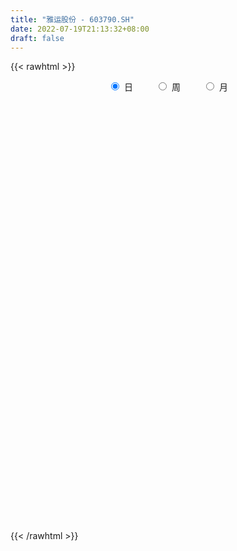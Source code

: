 ```yaml
---
title: "雅运股份 - 603790.SH"
date: 2022-07-19T21:13:32+08:00
draft: false
---
```

{{< rawhtml >}}
    <div style="text-align: center">
        <label style="padding: 1rem;"><input style="margin-right: .5rem" type="radio" name="period" value="D" checked onclick="period_change(this)">日</label>
        <label style="padding: 1rem;"><input style="margin-right: .5rem" type="radio" name="period" value="W" onclick="period_change(this)">周</label>
        <label style="padding: 1rem;"><input style="margin-right: .5rem" type="radio" name="period" value="M" onclick="period_change(this)">月</label>
    </div>
    <div id="chart" style="height: 700px;"></div> 
    <script type="text/javascript">
        const D_v = [62732.3,66203.8,34476.2,29174.67,50140.01,62140.81,65040.81,80325.61,58362.57,77750.95,65570.25,45511.7,45756.2,28472.5,38887.66,36763.9,33528.6,34456.85,37120.3,23530.2,18776.8,22293.6,28994.6,25448.4,34457.48,23652.72,30141.16,23421.32,27099.22,54851.51,30356.52,27865.5,19949.6,16666.2,24907.17,23057.82,28051.77,21879.89,30717.53,44099.41,73148.93,60507.58,119752.41,138740.43,61293.3,30054.77,31570.25,28112.6,24009.97,74511.75,34585.3,53778.2,37167.52,14396.8,15057.75,15679.3,14077.41,10413.96,13375.3,10734.7,15804.05,12594.4,18809.76,13910.2,31108.0,18258.5,8071.0,15177.76,16500.5,12540.0,14488.4,47812.2,34609.56,22426.61,17184.61,14790.21,13416.0,8085.0,8330.5,7549.43,8383.4,15335.1,14030.8,7614.8,7612.8,7014.0,8849.2,12928.0,15723.89,11969.0,13617.69,9819.0,6998.0,16126.81,10625.5,19428.61,11608.2,10144.4,37461.81,26270.33,43768.41,99931.17,105143.51,60903.77,39646.86,49863.77,37420.57,19194.4,15029.1,13232.06,19540.37,17159.6,17128.2,9454.11,8571.1,10919.9,13844.0,6692.7,7844.4,11837.52,19249.3,16745.8,9563.3,7715.4,6071.2,7837.0,6223.0,7321.93,10789.73,10312.12,13703.43,12466.9,15941.3,8517.2,14068.8,5744.1,9597.5,8816.62,11169.7,6392.8,10001.3,8894.4,10941.6,6547.1,5179.3,7413.23,10639.5,7498.8,6122.2,9235.63,7411.6,5473.1,6865.2,5705.1,11117.1,9012.5,10158.6,15021.5,9199.1,7359.71,7129.61,6518.37,24253.21,15486.9,5908.11,13525.0,5819.8,5810.5,40243.5,23014.7,12659.7,9594.3,6477.6,5879.8,5240.3,8401.11,11167.81,9758.31,7558.1,6152.3,8915.61,7244.5,6665.2,7941.4,5667.5,10278.0,7646.8,10640.8,7081.3,8517.7,10343.31,75264.6,43043.98,24668.18,16357.6,17762.5,15920.5,15051.9,10234.0,11322.9,11000.8,7961.5,12436.5,5413.2,6681.9,6631.0,6800.0,8058.1,9126.5,6547.0,6647.5,5639.0,6210.91,9387.1,7829.8,8784.6,5146.0,4744.8,4438.5,6477.6,7496.6,12883.91,8651.3,4886.32,7182.8,11563.91,9686.9,9212.5,15228.4,12567.5,8593.1,8491.7,8472.6,7032.5,6508.6,9654.3,11798.8,15469.7,10175.0,7849.0,6187.2,12763.0,7660.3,8216.0,9459.9,6852.5,7694.67,13859.7,6387.8,6797.1,6300.1,6305.3,12833.6,6808.2,11325.2,8308.5,11800.5,9384.1,7636.9,6104.8,5283.8,8669.0,7410.17,6707.1,6173.3,5498.7,5021.1,8159.5,3891.1,4785.2,6310.8,3494.9,10966.5,8271.3,5491.13,4664.44,5136.03,14689.1,10442.9,10832.47,15126.04,13777.1,16212.4,14187.07,19798.64,13519.71,10427.6,15380.3,10684.28,11857.1,9783.39,14141.2,13675.5,21696.43,13171.2,24100.41,21615.77,24670.5,19775.32,20316.56,22433.5,19352.3,36940.4,62524.83,36671.8,25135.84,13596.84,15110.59,9542.7,11099.7,7239.0,10056.69,8005.5,5412.4,9096.1,8981.7,6947.7,12344.7,14658.2,28691.73,58796.8,28649.47,23468.5,16487.58,11745.84,14132.71,15087.65,5804.68,5643.82,5769.7,6416.42,22284.45,8022.52,8297.27,9007.04,10500.62,7119.0,12219.82,7066.3,12432.3,9706.9,9597.2,9628.35,6551.6,6934.3,6919.4,12310.5,13438.25,8519.24,6634.34,10800.54,9751.3,8118.04,6872.5,13029.5,15170.1,13999.4,12086.2,8582.9,10978.1,10353.0,9936.49,10329.4,7822.1,10557.9,6881.8,11889.6,7574.2,7343.4,7590.7,17241.92,11975.1,9039.2,9096.9,7655.0,8649.0,12818.0,9301.0,9535.3,8591.3,11893.9,10942.7,11850.3,7942.2,5819.0,13806.42,6150.97,9708.4,6712.8,6151.9,6318.2,5503.39,7086.6,7231.5,6214.72,8739.9,8751.04,7278.8,6874.5,6695.0,9212.1,6530.1,18375.16,7819.62,8547.0,9225.7,9170.29,9340.62,7814.32,10822.9,11154.7,12618.0,5998.0,6156.0,7847.0,12347.0,9175.0,8676.69,6862.0,5998.4,8306.6,5200.8,5731.0,7679.0,10117.6,5350.85,7020.0,6593.65,6140.75,11043.1,7716.6,9769.6,9205.0,8061.7,5737.0,12061.5,12300.8,9414.4,7055.3,6774.1,9609.0,9495.3,17217.7,14925.1,19004.6,14236.0,17334.3,12249.6,8677.3,6812.0,6889.8,7155.9,5486.0,3748.0,6318.3,6158.79,7103.0,4898.0,6637.1,8318.0,7777.33,9181.7,8611.8,6352.1,8247.95,7389.72,7304.1,5685.06,8719.23,6417.4,10189.4,8458.34,8180.4,7253.7,8860.6,8532.4,6199.7,7166.0,7876.5,9368.9,6243.2,7006.2,7097.53,7251.1,45359.07,88636.92,47293.34,35890.6,26292.65,16639.84,15580.0,16171.55,20611.6,11309.9,14203.5,14063.9,9495.7,14281.2,16782.5,16339.4]
const D_histogram = [0.0,-0.0357378917,-0.048524697,-0.0525270693,-0.0226142263,-0.0055075302,0.0307680847,0.0719812391,0.0641868483,0.0986899144,0.1059782574,0.0770782038,0.0210916863,-0.0151619067,-0.0020125395,0.0133371494,0.004980191,-0.0127034869,-0.0678240189,-0.1018836704,-0.1085997372,-0.0943869034,-0.0695007036,-0.0454525807,-0.0071323789,0.0081464313,0.0311381948,0.0315228093,0.0163693386,0.0394590291,0.0303352667,0.0129170578,0.0058617641,0.0056582348,0.0205960347,0.0288778803,0.0286588764,0.0166760994,0.0279044682,0.0409035677,0.0606196316,0.0718868661,0.089867579,0.0311366852,-0.0190609162,-0.0523006573,-0.0692207945,-0.0748673703,-0.0678758424,-0.0384967379,-0.0163213693,-0.0125499653,-0.0351609718,-0.0347519185,-0.0313437538,-0.0421174429,-0.0464412119,-0.0444752579,-0.0417596011,-0.0322394593,-0.0297289823,-0.0246559293,-0.0532861605,-0.0758915978,-0.1373970123,-0.1737980899,-0.1845018102,-0.1545047655,-0.1085139131,-0.076360049,-0.0633249327,0.0003674181,0.0203570862,0.038663889,0.0433809292,0.0290231943,0.0225415656,0.009797749,0.0033472848,0.0018100635,-0.000400234,0.0098479097,-0.0052019154,-0.0136092187,-0.0033414891,0.0034226912,0.0184775271,0.0174758194,0.0357789869,0.0523775135,0.0611745134,0.0587374954,0.0588257401,0.0724834249,0.07270518,0.0834735193,0.0898866798,0.0821800374,0.0862617185,0.0698799206,0.0707276263,0.1491773573,0.1569422697,0.1445274433,0.1248911591,0.1129604988,0.0736805308,0.0529730965,0.0250878721,0.0107009499,-0.0276808867,-0.0611581953,-0.0992397625,-0.1201157578,-0.1218195687,-0.1341140167,-0.123378354,-0.1093384438,-0.097543346,-0.0920184871,-0.104543472,-0.1300395997,-0.1250186077,-0.1289281145,-0.1219818727,-0.1108702769,-0.0866287073,-0.05586904,-0.0231472676,-0.0189380301,-0.0346919184,-0.0531189196,-0.0919178094,-0.1055041113,-0.123394799,-0.1172372257,-0.0852132483,-0.0499484209,-0.0175779727,0.011321486,0.0377809877,0.0414545345,0.0331119361,0.0316396008,0.0363930123,0.0287620567,0.0041306429,-0.0037092818,-0.0057106035,-0.0026581204,-0.0080791478,-0.0121268477,-0.0080540029,0.0047425533,0.0312598099,0.05917202,0.0946567872,0.1213247948,0.1280285907,0.1349776879,0.1222633114,0.1161192188,0.1441449792,0.1292487387,0.1217594829,0.1069025102,0.098173596,0.0820322774,0.0938130256,0.0686565617,0.0515051319,0.0261129321,0.0032089281,0.0002885982,0.0023879592,0.0087944238,0.0156300859,0.0287225662,0.0252014292,0.0164997564,0.0202858134,0.0239961109,0.0267715552,0.0268400107,0.0194034259,0.0210101503,0.0236856958,0.031304153,0.034530068,0.0232678343,0.0283509513,0.0707895301,0.0481018983,0.0182211171,-0.0018797875,0.0011615678,0.0115260202,0.0118709699,0.0033380438,0.0049965784,-0.0138588269,-0.0298738912,-0.0527737095,-0.055693671,-0.0598505251,-0.0644283188,-0.0605868323,-0.048978885,-0.0323617689,-0.02297499,-0.0134543392,-0.0126144994,-0.0070200724,-0.016591777,-0.0102408496,-0.0082593961,-0.0122925737,-0.0185798091,-0.0208024968,-0.0183991447,-0.0119039796,0.005776972,0.0097454503,0.0170143262,0.0221029419,0.0255078821,0.03081178,0.0318522294,0.0415804716,0.0421094271,0.0424923331,0.0394758937,0.024824314,0.002315181,-0.0111806923,-0.0316959794,-0.0407851496,-0.0395905176,-0.0446861202,-0.0437827017,-0.0441721953,-0.0414219059,-0.035477074,-0.0347806862,-0.0405220383,-0.047990582,-0.0541262724,-0.0321781296,-0.0179555139,-0.0041743446,0.0060645105,0.0065126089,0.0224837226,0.0287887621,0.0331063939,0.0307711504,0.0096402345,-0.0106985197,-0.0249829506,-0.0270087748,-0.0250124459,-0.034582638,-0.0444402288,-0.0576889759,-0.0728754047,-0.0736360766,-0.0696144929,-0.0511604571,-0.0347220522,-0.0184150654,-0.0176813793,-0.0164960717,0.0047312414,0.0227188784,0.03321399,0.0428542958,0.0500794383,0.0597651447,0.0460984149,0.0439332611,0.0534576768,0.0601151123,0.0785294578,0.0904049791,0.105011626,0.1018179197,0.0982516554,0.0810131838,0.071878677,0.061756832,0.0475769303,0.0302120602,0.0257322357,0.0416300549,0.0406539645,0.0443763835,0.0450038692,0.0544050469,0.0495432801,0.060134431,0.0516391351,0.0557591778,0.0680813811,0.0477291732,-0.0042699668,-0.0669874114,-0.1087317395,-0.1431906925,-0.156272495,-0.1440645646,-0.12716613,-0.123240024,-0.1158824669,-0.1026666585,-0.0849614549,-0.0702822902,-0.0561945766,-0.0379825824,-0.0155009953,0.0640348653,0.0920529267,0.0739767132,0.0163012987,-0.045977072,-0.0777766583,-0.098201127,-0.1229649205,-0.1265339154,-0.1163429323,-0.1048164636,-0.0851601573,-0.0414610694,-0.0123303075,0.0131902736,0.0306129325,0.0572931122,0.0614431063,0.0753647378,0.0721732937,0.0722983945,0.0622055447,0.0614118256,0.061881023,0.0591470968,0.0473940804,0.0387924612,0.0421012215,0.0570730054,0.0541893079,0.0503526265,0.0319651085,0.0136447536,0.0033157222,-0.0014705946,0.0070440626,0.0144986325,0.0285230537,0.0324634278,0.0329936482,0.0338361625,0.0366676612,0.0443428716,0.0430634337,0.0259294895,0.0009736922,-0.0020516206,0.0088319373,0.0125264028,0.0095781343,0.0134480543,0.0271015541,0.033984347,0.0329942443,0.0123682028,0.0136729818,0.0088405365,0.020178049,0.0186740744,0.00979576,0.0082256211,-0.0091219859,-0.0086250044,-0.0320494901,-0.0398103651,-0.0506577281,-0.090835318,-0.1030491303,-0.1236640692,-0.111167902,-0.0853399735,-0.0574208041,-0.0339908172,-0.0106962698,-0.0110195552,0.0019757942,0.0092315557,0.0265283411,0.0344733935,0.0398909561,0.0497311863,0.0476743842,0.0477325638,0.0349646449,0.023043496,0.0058437254,0.0123889805,0.0174913917,0.0207439363,0.0219810604,0.0078001205,-0.0236152492,-0.0545595065,-0.0624021495,-0.0584026798,-0.0687553564,-0.1027205077,-0.0977785628,-0.0901846174,-0.0670811015,-0.0404201335,-0.0121967331,0.0072579549,0.0189038413,0.0307453295,0.0394658856,0.0373869087,0.0374972378,0.042717594,0.0392826149,0.0451912362,0.0367600298,0.0254426812,-0.0043791295,-0.0078498208,-0.0156641392,-0.0066103186,-0.0270103768,-0.0200682241,-0.0071556857,-0.0020106154,-0.0115718237,-0.0189740508,-0.0826658617,-0.1398210528,-0.1710572446,-0.1789151699,-0.1483259824,-0.1032006565,-0.066410929,-0.0219449448,0.009096989,0.0249715717,0.0387467617,0.0529483697,0.0652757431,0.0705279716,0.0683568518,0.0634054655,0.0651228044,0.0803541668,0.053296483,0.0629329132,0.0566293104,0.050108829,0.0589962579,0.0641771755,0.0736370017,0.0800096184,0.0890362239,0.0913920574,0.0809386863,0.059629378,0.0624912424,0.063618083,0.0500516657,0.0323401316,0.0179906898,-0.0011983603,-0.0070958907,-0.0119953425,-0.0255576904,-0.0201680262,-0.0133470024,-0.0053178023,0.0624103031,0.0700518951,0.0815918353,0.0762771551,0.0541213123,0.0281914372,0.0062965178,0.0021039333,-0.0041798931,-0.0197318303,-0.0376799022,-0.036957778,-0.0334216303,-0.0518434388,-0.0408245474,-0.0226863796]
const D_fast = [0.0,-0.0446723647,-0.0695903442,-0.0867244838,-0.0624651974,-0.0467353838,-0.0027677477,0.0564407164,0.0646930377,0.1238685824,0.1576514898,0.1480209871,0.0973073911,0.0572633214,0.0699095538,0.0885935301,0.0814816194,0.0606220698,-0.011454467,-0.0709850361,-0.1048510371,-0.1142349292,-0.1067239053,-0.0940389275,-0.0575018204,-0.0401864024,-0.0094100902,-0.0011447734,-0.0122059095,0.0207485384,0.0192085925,0.0050196482,-0.0005702045,0.0006408249,0.0207276334,0.0362289491,0.0431746643,0.0353609122,0.053565398,0.0767903895,0.1116613613,0.1409003123,0.1813479199,0.1304011974,0.075438367,0.0291234615,-0.0051018742,-0.0294652926,-0.0394427253,-0.0196878053,-0.0015927791,-0.0009588664,-0.0323601159,-0.0406390422,-0.0450668159,-0.0663698658,-0.0823039377,-0.0914567982,-0.0991810416,-0.0977207646,-0.1026425332,-0.1037334626,-0.1456852339,-0.1872635706,-0.2831182382,-0.3629688383,-0.4197980111,-0.4284271578,-0.4095647837,-0.3965009319,-0.3992970487,-0.3355128434,-0.3104339037,-0.2824611287,-0.2668988562,-0.2740007925,-0.2748470299,-0.2851414092,-0.2907550522,-0.2918397576,-0.2941501137,-0.2814399924,-0.2977902964,-0.3095999044,-0.3001675471,-0.292547694,-0.2728734763,-0.2695062292,-0.242258315,-0.2125654099,-0.1884747817,-0.1762274258,-0.1614327462,-0.1296542052,-0.111256155,-0.0796194359,-0.0507346055,-0.0378962385,-0.0122491278,-0.0111609455,0.0073686667,0.1231127371,0.1701132169,0.1938302513,0.2054167568,0.2217262212,0.200866386,0.1934022257,0.1717889694,0.1600772846,0.1147752263,0.066008369,0.0031168611,-0.0477880736,-0.0799467766,-0.1257697289,-0.1458786546,-0.1591733554,-0.1717640941,-0.189243857,-0.2279047098,-0.2859107375,-0.3121443975,-0.3482859328,-0.3718351593,-0.3884411326,-0.3858567398,-0.3690643325,-0.3421293771,-0.3426546471,-0.367081515,-0.3987882461,-0.4605665882,-0.5005289179,-0.5492683054,-0.5724200385,-0.5616993731,-0.538921651,-0.5109456961,-0.4792158659,-0.4433111172,-0.4292739368,-0.4293385511,-0.4229009862,-0.4090493216,-0.4094897631,-0.4330885162,-0.4418557613,-0.4452847339,-0.4428967809,-0.4503375952,-0.457417007,-0.4553576629,-0.4413754684,-0.4070432594,-0.3643380442,-0.3051890803,-0.248189874,-0.2094789303,-0.1687854112,-0.1509339598,-0.1280482477,-0.0639862425,-0.0465702984,-0.0236196835,-0.0117510286,0.0040634562,0.008430207,0.0436642116,0.035671888,0.0313967412,0.0125327744,-0.0095689975,-0.0124171779,-0.0097208271,-0.0011157566,0.009627427,0.0299005489,0.0326797691,0.0281030355,0.0369605458,0.046669871,0.0561382042,0.0629166623,0.0603309339,0.0671901959,0.0757871654,0.0912316609,0.1030900929,0.0976448177,0.1098156726,0.1699516339,0.1592894766,0.1339639748,0.1133931232,0.1167248706,0.1299708279,0.1332835202,0.125585105,0.1284927842,0.1061726721,0.082689135,0.0465958894,0.0297525101,0.0106330248,-0.0100518486,-0.0213570702,-0.0219938442,-0.0134671703,-0.0098241389,-0.0036670729,-0.0059808579,-0.002141449,-0.0158610978,-0.0120703828,-0.0121537784,-0.0192600994,-0.0301922871,-0.0376155989,-0.039812033,-0.0362928628,-0.0171676683,-0.0107628274,0.0007596301,0.0113739813,0.021155892,0.0341627349,0.0431662417,0.0632896018,0.0743459141,0.0853519033,0.0922044373,0.0837589362,0.0618285984,0.045537552,0.0170982701,-0.0021871875,-0.0108901849,-0.0271573176,-0.0371995745,-0.0486321169,-0.056237304,-0.0591617406,-0.0671605244,-0.083032386,-0.1024985752,-0.1221658337,-0.1082622233,-0.0985284861,-0.085790903,-0.0740359202,-0.0719596696,-0.0503676252,-0.0368653952,-0.024271165,-0.0189136209,-0.0376344781,-0.0606478622,-0.0811780309,-0.0899560487,-0.0942128313,-0.1124286828,-0.1333963308,-0.1610673219,-0.1944726019,-0.213642293,-0.2270243325,-0.221360411,-0.2136025191,-0.2018992987,-0.2055859574,-0.2085246677,-0.1861145442,-0.1624471877,-0.1436485786,-0.1232946988,-0.1035496967,-0.0789227042,-0.0810648302,-0.0722466688,-0.0493578339,-0.0276716204,0.0103750896,0.0448518556,0.085711409,0.1079721827,0.1289688323,0.1319836566,0.1408188191,0.1461361821,0.1438505129,0.1340386579,0.1359918923,0.1622972253,0.171484626,0.1863011409,0.1981795939,0.2211820332,0.2287060865,0.2543308452,0.2587453331,0.2768051702,0.3061477188,0.2977278041,0.2446611724,0.165196875,0.096269612,0.0260129859,-0.0261369404,-0.0499451511,-0.064838249,-0.091722149,-0.1133352086,-0.1257860649,-0.129321225,-0.1322126329,-0.1321735634,-0.1234572148,-0.1048508766,-0.0093062996,0.0417249935,0.0421429582,-0.0114571316,-0.0852297703,-0.1364735211,-0.1814482716,-0.2369532952,-0.272155769,-0.2910505189,-0.3057281661,-0.3073618992,-0.2740280786,-0.2479798936,-0.2191617441,-0.1940858521,-0.1530823943,-0.1335716237,-0.1008088077,-0.0859569284,-0.0677572289,-0.0622986925,-0.0477394553,-0.0318000021,-0.0197471542,-0.0196516504,-0.0185551544,-0.0047210887,0.0245189466,0.0351825761,0.0439340513,0.0335378104,0.0186286439,0.0091285431,0.0039745775,0.0142502504,0.0253294784,0.046484663,0.0585408941,0.0673195265,0.0766210815,0.0886194955,0.1073804238,0.1168668443,0.1062152725,0.0815028982,0.0779646802,0.0910562225,0.0978822887,0.0973285538,0.1045604874,0.1249893756,0.1403682553,0.1476267137,0.1300927229,0.1348157474,0.1321934362,0.1485754609,0.1517400049,0.1453106305,0.1457968969,0.1261687935,0.1245095239,0.0930726656,0.0753591993,0.0518474044,-0.0110390151,-0.0490151099,-0.1005460662,-0.1158418745,-0.1113489394,-0.0977849709,-0.0828526883,-0.0622322084,-0.0653103826,-0.0518210846,-0.0422574342,-0.0183285636,-0.0017651628,0.0136251389,0.0358981656,0.0457599596,0.0577512802,0.0537245224,0.0475642476,0.0318254084,0.0414679086,0.0509431676,0.0593816963,0.0661140855,0.0538831758,0.0165639938,-0.0280201402,-0.0514633205,-0.0620645208,-0.0896060364,-0.1492513147,-0.1687540105,-0.1837062194,-0.1773729789,-0.1608170442,-0.1356428271,-0.1143736504,-0.0980018038,-0.0784739831,-0.0598869557,-0.0526192054,-0.0431345668,-0.0272348121,-0.0208491375,-0.0036427071,-0.002883906,-0.0078405843,-0.0387571775,-0.0441903239,-0.0559206771,-0.0485194361,-0.0756720885,-0.0737469918,-0.0626233749,-0.0579809584,-0.0704351226,-0.0825808625,-0.1669391388,-0.259049593,-0.333050096,-0.3856368138,-0.3921291219,-0.3728039601,-0.3526169649,-0.3136372169,-0.2803210358,-0.2582035602,-0.2347416798,-0.2073029794,-0.1786566702,-0.1557724488,-0.1408543557,-0.1299543755,-0.1119563355,-0.0766364314,-0.0903699945,-0.065000336,-0.0571466112,-0.0511398853,-0.027503392,-0.0062781805,0.0215908961,0.0479659174,0.0792515789,0.1044554268,0.1142367272,0.1078347634,0.1263194384,0.1433507998,0.1422972989,0.1326707976,0.1228190283,0.1033303882,0.0956588851,0.0877605977,0.0678088272,0.0681564848,0.071640758,0.0783405076,0.1616711888,0.1868257545,0.2187636536,0.2325182622,0.2238927474,0.2050107316,0.1846899416,0.1810233405,0.1736945408,0.153209646,0.1258415986,0.1173242783,0.1125050184,0.0811223502,0.0819351048,0.0944016777]
const D_slow = [0.0,-0.0089344729,-0.0210656472,-0.0341974145,-0.0398509711,-0.0412278536,-0.0335358325,-0.0155405227,0.0005061894,0.025178668,0.0516732324,0.0709427833,0.0762157049,0.0724252282,0.0719220933,0.0752563807,0.0765014284,0.0733255567,0.056369552,0.0308986344,0.0037487001,-0.0198480258,-0.0372232017,-0.0485863469,-0.0503694416,-0.0483328337,-0.040548285,-0.0326675827,-0.0285752481,-0.0187104908,-0.0111266741,-0.0078974097,-0.0064319686,-0.0050174099,0.0001315987,0.0073510688,0.0145157879,0.0186848128,0.0256609298,0.0358868217,0.0510417297,0.0690134462,0.0914803409,0.0992645122,0.0944992832,0.0814241188,0.0641189202,0.0454020777,0.0284331171,0.0188089326,0.0147285903,0.0115910989,0.002800856,-0.0058871237,-0.0137230621,-0.0242524228,-0.0358627258,-0.0469815403,-0.0574214406,-0.0654813054,-0.0729135509,-0.0790775333,-0.0923990734,-0.1113719728,-0.1457212259,-0.1891707484,-0.2352962009,-0.2739223923,-0.3010508706,-0.3201408828,-0.335972116,-0.3358802615,-0.3307909899,-0.3211250177,-0.3102797854,-0.3030239868,-0.2973885954,-0.2949391582,-0.294102337,-0.2936498211,-0.2937498796,-0.2912879022,-0.292588381,-0.2959906857,-0.296826058,-0.2959703852,-0.2913510034,-0.2869820486,-0.2780373019,-0.2649429235,-0.2496492951,-0.2349649213,-0.2202584862,-0.20213763,-0.183961335,-0.1630929552,-0.1406212853,-0.1200762759,-0.0985108463,-0.0810408661,-0.0633589596,-0.0260646202,0.0131709472,0.049302808,0.0805255978,0.1087657225,0.1271858552,0.1404291293,0.1467010973,0.1493763348,0.1424561131,0.1271665643,0.1023566236,0.0723276842,0.041872792,0.0083442878,-0.0225003007,-0.0498349116,-0.0742207481,-0.0972253699,-0.1233612379,-0.1558711378,-0.1871257897,-0.2193578183,-0.2498532865,-0.2775708557,-0.2992280326,-0.3131952926,-0.3189821095,-0.323716617,-0.3323895966,-0.3456693265,-0.3686487788,-0.3950248067,-0.4258735064,-0.4551828128,-0.4764861249,-0.4889732301,-0.4933677233,-0.4905373518,-0.4810921049,-0.4707284713,-0.4624504872,-0.454540587,-0.445442334,-0.4382518198,-0.4372191591,-0.4381464795,-0.4395741304,-0.4402386605,-0.4422584474,-0.4452901593,-0.4473036601,-0.4461180217,-0.4383030693,-0.4235100643,-0.3998458675,-0.3695146688,-0.3375075211,-0.3037630991,-0.2731972712,-0.2441674665,-0.2081312217,-0.1758190371,-0.1453791663,-0.1186535388,-0.0941101398,-0.0736020705,-0.050148814,-0.0329846736,-0.0201083907,-0.0135801576,-0.0127779256,-0.0127057761,-0.0121087863,-0.0099101803,-0.0060026589,0.0011779827,0.00747834,0.0116032791,0.0166747324,0.0226737601,0.0293666489,0.0360766516,0.0409275081,0.0461800457,0.0521014696,0.0599275079,0.0685600249,0.0743769834,0.0814647213,0.0991621038,0.1111875783,0.1157428576,0.1152729107,0.1155633027,0.1184448078,0.1214125502,0.1222470612,0.1234962058,0.1200314991,0.1125630263,0.0993695989,0.0854461811,0.0704835499,0.0543764702,0.0392297621,0.0269850408,0.0188945986,0.0131508511,0.0097872663,0.0066336415,0.0048786234,0.0007306791,-0.0018295333,-0.0038943823,-0.0069675257,-0.011612478,-0.0168131022,-0.0214128883,-0.0243888832,-0.0229446402,-0.0205082777,-0.0162546961,-0.0107289606,-0.0043519901,0.0033509549,0.0113140123,0.0217091302,0.0322364869,0.0428595702,0.0527285436,0.0589346221,0.0595134174,0.0567182443,0.0487942495,0.0385979621,0.0287003327,0.0175288026,0.0065831272,-0.0044599216,-0.0148153981,-0.0236846666,-0.0323798382,-0.0425103477,-0.0545079932,-0.0680395613,-0.0760840937,-0.0805729722,-0.0816165584,-0.0801004307,-0.0784722785,-0.0728513478,-0.0656541573,-0.0573775589,-0.0496847713,-0.0472747126,-0.0499493426,-0.0561950802,-0.0629472739,-0.0692003854,-0.0778460449,-0.0889561021,-0.103378346,-0.1215971972,-0.1400062164,-0.1574098396,-0.1701999539,-0.1788804669,-0.1834842333,-0.1879045781,-0.192028596,-0.1908457857,-0.1851660661,-0.1768625686,-0.1661489946,-0.153629135,-0.1386878489,-0.1271632452,-0.1161799299,-0.1028155107,-0.0877867326,-0.0681543682,-0.0455531234,-0.0193002169,0.006154263,0.0307171769,0.0509704728,0.0689401421,0.0843793501,0.0962735826,0.1038265977,0.1102596566,0.1206671703,0.1308306615,0.1419247574,0.1531757247,0.1667769864,0.1791628064,0.1941964142,0.2071061979,0.2210459924,0.2380663377,0.249998631,0.2489311393,0.2321842864,0.2050013515,0.1692036784,0.1301355546,0.0941194135,0.062327881,0.031517875,0.0025472583,-0.0231194064,-0.0443597701,-0.0619303427,-0.0759789868,-0.0854746324,-0.0893498812,-0.0733411649,-0.0503279332,-0.0318337549,-0.0277584303,-0.0392526983,-0.0586968628,-0.0832471446,-0.1139883747,-0.1456218536,-0.1747075866,-0.2009117025,-0.2222017419,-0.2325670092,-0.2356495861,-0.2323520177,-0.2246987846,-0.2103755065,-0.1950147299,-0.1761735455,-0.1581302221,-0.1400556234,-0.1245042373,-0.1091512809,-0.0936810251,-0.0788942509,-0.0670457308,-0.0573476155,-0.0468223102,-0.0325540588,-0.0190067318,-0.0064185752,0.0015727019,0.0049838903,0.0058128209,0.0054451722,0.0072061878,0.010830846,0.0179616094,0.0260774663,0.0343258784,0.042784919,0.0519518343,0.0630375522,0.0738034106,0.080285783,0.080529206,0.0800163009,0.0822242852,0.0853558859,0.0877504195,0.0911124331,0.0978878216,0.1063839083,0.1146324694,0.1177245201,0.1211427656,0.1233528997,0.1283974119,0.1330659305,0.1355148705,0.1375712758,0.1352907793,0.1331345282,0.1251221557,0.1151695644,0.1025051324,0.0797963029,0.0540340203,0.023118003,-0.0046739725,-0.0260089658,-0.0403641669,-0.0488618712,-0.0515359386,-0.0542908274,-0.0537968789,-0.0514889899,-0.0448569047,-0.0362385563,-0.0262658172,-0.0138330207,-0.0019144246,0.0100187163,0.0187598776,0.0245207516,0.0259816829,0.0290789281,0.033451776,0.03863776,0.0441330251,0.0460830553,0.040179243,0.0265393663,0.010938829,-0.003661841,-0.0208506801,-0.046530807,-0.0709754477,-0.0935216021,-0.1102918774,-0.1203969108,-0.1234460941,-0.1216316053,-0.116905645,-0.1092193126,-0.0993528412,-0.0900061141,-0.0806318046,-0.0699524061,-0.0601317524,-0.0488339433,-0.0396439359,-0.0332832656,-0.0343780479,-0.0363405031,-0.0402565379,-0.0419091176,-0.0486617118,-0.0536787678,-0.0554676892,-0.055970343,-0.058863299,-0.0636068117,-0.0842732771,-0.1192285403,-0.1619928514,-0.2067216439,-0.2438031395,-0.2696033036,-0.2862060359,-0.2916922721,-0.2894180248,-0.2831751319,-0.2734884415,-0.2602513491,-0.2439324133,-0.2263004204,-0.2092112074,-0.193359841,-0.1770791399,-0.1569905982,-0.1436664775,-0.1279332492,-0.1137759216,-0.1012487143,-0.0864996499,-0.070455356,-0.0520461056,-0.032043701,-0.009784645,0.0130633694,0.0332980409,0.0482053854,0.063828196,0.0797327168,0.0922456332,0.1003306661,0.1048283385,0.1045287485,0.1027547758,0.0997559402,0.0933665176,0.088324511,0.0849877604,0.0836583099,0.0992608856,0.1167738594,0.1371718182,0.156241107,0.1697714351,0.1768192944,0.1783934238,0.1789194072,0.1778744339,0.1729414763,0.1635215008,0.1542820563,0.1459266487,0.132965789,0.1227596522,0.1170880573]
const D_data = [['2020-06-30', 14.17, 13.83, 13.74, 14.25],['2020-07-01', 13.71, 13.27, 13.24, 13.82],['2020-07-02', 13.3, 13.39, 13.06, 13.44],['2020-07-03', 13.39, 13.41, 13.3, 13.53],['2020-07-06', 13.45, 13.87, 13.45, 13.87],['2020-07-07', 14.03, 13.82, 13.71, 14.05],['2020-07-08', 13.8, 14.21, 13.7, 14.21],['2020-07-09', 14.21, 14.52, 14.08, 14.53],['2020-07-10', 14.49, 14.05, 14.02, 14.49],['2020-07-13', 14.14, 14.72, 14.06, 14.76],['2020-07-14', 14.64, 14.58, 14.11, 14.85],['2020-07-15', 14.55, 14.15, 14.1, 14.69],['2020-07-16', 14.3, 13.63, 13.55, 14.37],['2020-07-17', 13.65, 13.64, 13.4, 13.87],['2020-07-20', 13.69, 14.2, 13.68, 14.2],['2020-07-21', 14.15, 14.32, 14.08, 14.33],['2020-07-22', 14.32, 14.06, 14.01, 14.38],['2020-07-23', 13.99, 13.88, 13.52, 13.99],['2020-07-24', 13.8, 13.19, 13.19, 13.98],['2020-07-27', 13.2, 13.15, 12.95, 13.34],['2020-07-28', 13.2, 13.3, 13.15, 13.36],['2020-07-29', 13.23, 13.5, 13.01, 13.54],['2020-07-30', 13.6, 13.67, 13.55, 13.88],['2020-07-31', 13.58, 13.74, 13.48, 13.79],['2020-08-03', 13.74, 14.06, 13.74, 14.16],['2020-08-04', 14.01, 13.91, 13.85, 14.1],['2020-08-05', 13.91, 14.12, 13.79, 14.17],['2020-08-06', 14.14, 13.92, 13.8, 14.14],['2020-08-07', 13.8, 13.7, 13.56, 13.95],['2020-08-10', 13.81, 14.22, 13.65, 14.42],['2020-08-11', 14.23, 13.88, 13.85, 14.29],['2020-08-12', 13.9, 13.72, 13.38, 13.95],['2020-08-13', 13.7, 13.79, 13.69, 13.97],['2020-08-14', 13.89, 13.86, 13.55, 13.89],['2020-08-17', 13.89, 14.1, 13.83, 14.17],['2020-08-18', 14.1, 14.1, 14.02, 14.23],['2020-08-19', 14.16, 14.04, 13.95, 14.23],['2020-08-20', 13.92, 13.88, 13.75, 14.03],['2020-08-21', 13.9, 14.19, 13.9, 14.22],['2020-08-24', 14.1, 14.31, 13.97, 14.36],['2020-08-25', 14.32, 14.53, 14.12, 14.73],['2020-08-26', 14.5, 14.57, 14.3, 14.78],['2020-08-27', 14.45, 14.81, 14.23, 15.25],['2020-08-28', 14.86, 13.8, 13.61, 16.18],['2020-08-31', 13.65, 13.63, 13.25, 13.81],['2020-09-01', 13.5, 13.6, 13.45, 13.73],['2020-09-02', 13.6, 13.63, 13.6, 13.91],['2020-09-03', 13.58, 13.66, 13.43, 13.68],['2020-09-04', 13.48, 13.77, 13.41, 13.83],['2020-09-07', 13.77, 14.11, 13.66, 14.41],['2020-09-08', 14.12, 14.14, 13.85, 14.28],['2020-09-09', 14.12, 13.97, 13.95, 14.45],['2020-09-10', 14.01, 13.57, 13.56, 14.11],['2020-09-11', 13.46, 13.77, 13.46, 13.84],['2020-09-14', 13.77, 13.79, 13.64, 13.96],['2020-09-15', 13.76, 13.56, 13.48, 13.76],['2020-09-16', 13.56, 13.56, 13.32, 13.6],['2020-09-17', 13.59, 13.59, 13.45, 13.64],['2020-09-18', 13.55, 13.57, 13.42, 13.62],['2020-09-21', 13.64, 13.65, 13.5, 13.69],['2020-09-22', 13.6, 13.56, 13.41, 13.86],['2020-09-23', 13.53, 13.58, 13.44, 13.64],['2020-09-24', 13.48, 13.05, 13.01, 13.57],['2020-09-25', 13.09, 12.92, 12.79, 13.14],['2020-09-28', 12.76, 12.1, 12.1, 12.99],['2020-09-29', 12.1, 12.0, 11.84, 12.24],['2020-09-30', 12.06, 12.02, 11.9, 12.08],['2020-10-09', 12.18, 12.41, 12.15, 12.54],['2020-10-12', 12.43, 12.67, 12.41, 12.74],['2020-10-13', 12.67, 12.59, 12.49, 12.73],['2020-10-14', 12.6, 12.37, 12.3, 12.6],['2020-10-15', 12.41, 13.14, 12.29, 13.38],['2020-10-16', 13.24, 12.78, 12.71, 13.27],['2020-10-19', 12.77, 12.84, 12.66, 13.0],['2020-10-20', 12.78, 12.72, 12.62, 12.83],['2020-10-21', 12.72, 12.44, 12.4, 12.72],['2020-10-22', 12.45, 12.46, 12.21, 12.6],['2020-10-23', 12.46, 12.3, 12.25, 12.53],['2020-10-26', 12.3, 12.29, 12.1, 12.36],['2020-10-27', 12.18, 12.29, 12.17, 12.34],['2020-10-28', 12.29, 12.23, 12.09, 12.29],['2020-10-29', 12.28, 12.37, 12.09, 12.52],['2020-10-30', 12.46, 12.0, 11.95, 12.46],['2020-11-02', 11.95, 11.97, 11.89, 12.09],['2020-11-03', 11.98, 12.16, 11.98, 12.2],['2020-11-04', 12.11, 12.12, 12.01, 12.2],['2020-11-05', 12.2, 12.25, 12.12, 12.27],['2020-11-06', 12.27, 12.06, 11.99, 12.35],['2020-11-09', 12.1, 12.33, 12.08, 12.38],['2020-11-10', 12.4, 12.4, 12.28, 12.46],['2020-11-11', 12.43, 12.38, 12.27, 12.62],['2020-11-12', 12.4, 12.27, 12.18, 12.44],['2020-11-13', 12.24, 12.31, 12.2, 12.39],['2020-11-16', 12.46, 12.54, 12.36, 12.57],['2020-11-17', 12.48, 12.44, 12.36, 12.53],['2020-11-18', 12.47, 12.64, 12.4, 12.72],['2020-11-19', 12.69, 12.68, 12.51, 12.69],['2020-11-20', 12.68, 12.55, 12.52, 12.68],['2020-11-23', 12.66, 12.74, 12.6, 13.17],['2020-11-24', 12.66, 12.5, 12.42, 12.73],['2020-11-25', 12.51, 12.72, 12.43, 13.25],['2020-11-26', 12.61, 13.99, 12.61, 13.99],['2020-11-27', 13.89, 13.46, 13.27, 14.17],['2020-11-30', 13.4, 13.32, 13.03, 13.46],['2020-12-01', 13.32, 13.26, 13.08, 13.34],['2020-12-02', 13.27, 13.38, 13.13, 13.56],['2020-12-03', 13.25, 12.99, 12.94, 13.25],['2020-12-04', 12.91, 13.13, 12.9, 13.17],['2020-12-07', 13.18, 12.96, 12.96, 13.25],['2020-12-08', 12.95, 13.05, 12.9, 13.15],['2020-12-09', 13.0, 12.62, 12.61, 13.09],['2020-12-10', 12.51, 12.47, 12.36, 12.7],['2020-12-11', 12.47, 12.17, 12.0, 12.48],['2020-12-14', 12.09, 12.15, 12.08, 12.23],['2020-12-15', 12.13, 12.24, 12.05, 12.26],['2020-12-16', 12.23, 11.97, 11.96, 12.23],['2020-12-17', 12.0, 12.15, 11.87, 12.22],['2020-12-18', 12.1, 12.16, 12.07, 12.29],['2020-12-21', 12.14, 12.11, 11.97, 12.15],['2020-12-22', 12.1, 11.99, 11.93, 12.19],['2020-12-23', 12.0, 11.65, 11.51, 12.0],['2020-12-24', 11.65, 11.27, 11.26, 11.66],['2020-12-25', 11.22, 11.47, 11.2, 11.55],['2020-12-28', 11.34, 11.23, 11.19, 11.45],['2020-12-29', 11.3, 11.24, 11.12, 11.35],['2020-12-30', 11.18, 11.21, 11.18, 11.31],['2020-12-31', 11.27, 11.35, 11.26, 11.49],['2021-01-04', 11.44, 11.48, 11.32, 11.51],['2021-01-05', 11.47, 11.6, 11.39, 11.69],['2021-01-06', 11.54, 11.28, 11.24, 11.54],['2021-01-07', 11.21, 10.93, 10.91, 11.35],['2021-01-08', 10.92, 10.72, 10.41, 11.01],['2021-01-11', 10.71, 10.2, 10.17, 10.76],['2021-01-12', 10.12, 10.24, 10.12, 10.4],['2021-01-13', 10.36, 9.95, 9.94, 10.36],['2021-01-14', 9.95, 10.06, 9.85, 10.14],['2021-01-15', 10.1, 10.34, 10.09, 10.39],['2021-01-18', 10.35, 10.44, 10.33, 10.6],['2021-01-19', 10.46, 10.49, 10.41, 10.69],['2021-01-20', 10.55, 10.54, 10.45, 10.6],['2021-01-21', 10.54, 10.61, 10.49, 10.79],['2021-01-22', 10.55, 10.37, 10.3, 10.6],['2021-01-25', 10.21, 10.17, 10.08, 10.44],['2021-01-26', 10.18, 10.19, 10.06, 10.28],['2021-01-27', 10.2, 10.24, 10.11, 10.34],['2021-01-28', 10.15, 10.04, 10.04, 10.36],['2021-01-29', 10.03, 9.69, 9.64, 10.12],['2021-02-01', 9.9, 9.75, 9.53, 9.9],['2021-02-02', 9.72, 9.73, 9.6, 9.84],['2021-02-03', 9.7, 9.73, 9.47, 9.83],['2021-02-04', 9.69, 9.55, 9.48, 9.75],['2021-02-05', 9.55, 9.47, 9.44, 9.68],['2021-02-08', 9.48, 9.5, 9.37, 9.71],['2021-02-09', 9.49, 9.59, 9.38, 9.61],['2021-02-10', 9.56, 9.82, 9.51, 10.02],['2021-02-18', 9.82, 9.96, 9.82, 9.98],['2021-02-19', 9.94, 10.23, 9.9, 10.27],['2021-02-22', 10.31, 10.32, 10.25, 10.58],['2021-02-23', 10.18, 10.21, 10.14, 10.44],['2021-02-24', 10.24, 10.31, 10.2, 10.36],['2021-02-25', 10.39, 10.11, 10.06, 10.42],['2021-02-26', 10.06, 10.2, 10.0, 10.27],['2021-03-01', 10.18, 10.76, 10.13, 11.09],['2021-03-02', 10.68, 10.34, 10.33, 10.69],['2021-03-03', 10.25, 10.45, 10.25, 10.5],['2021-03-04', 10.35, 10.37, 10.24, 10.51],['2021-03-05', 10.3, 10.45, 10.3, 10.46],['2021-03-08', 10.55, 10.35, 10.31, 10.55],['2021-03-09', 10.36, 10.75, 10.36, 11.05],['2021-03-10', 10.7, 10.31, 10.3, 10.78],['2021-03-11', 10.24, 10.34, 10.18, 10.35],['2021-03-12', 10.33, 10.15, 10.13, 10.33],['2021-03-15', 10.18, 10.06, 10.02, 10.18],['2021-03-16', 10.13, 10.24, 10.05, 10.26],['2021-03-17', 10.24, 10.3, 10.19, 10.33],['2021-03-18', 10.26, 10.38, 10.26, 10.41],['2021-03-19', 10.36, 10.43, 10.23, 10.58],['2021-03-22', 10.46, 10.58, 10.42, 10.62],['2021-03-23', 10.62, 10.42, 10.4, 10.64],['2021-03-24', 10.38, 10.34, 10.28, 10.49],['2021-03-25', 10.42, 10.5, 10.33, 10.54],['2021-03-26', 10.48, 10.54, 10.42, 10.57],['2021-03-29', 10.55, 10.57, 10.46, 10.68],['2021-03-30', 10.58, 10.57, 10.36, 10.62],['2021-03-31', 10.52, 10.48, 10.32, 10.57],['2021-04-01', 10.5, 10.6, 10.5, 10.82],['2021-04-02', 10.56, 10.65, 10.46, 10.69],['2021-04-06', 10.66, 10.77, 10.58, 10.84],['2021-04-07', 10.77, 10.78, 10.66, 10.82],['2021-04-08', 10.85, 10.61, 10.55, 10.85],['2021-04-09', 10.6, 10.83, 10.59, 10.84],['2021-04-12', 10.94, 11.48, 10.9, 11.91],['2021-04-13', 11.26, 10.78, 10.73, 11.26],['2021-04-14', 10.63, 10.59, 10.41, 10.69],['2021-04-15', 10.62, 10.6, 10.55, 10.76],['2021-04-16', 10.66, 10.86, 10.6, 10.89],['2021-04-19', 10.83, 11.01, 10.81, 11.08],['2021-04-20', 11.03, 10.94, 10.89, 11.12],['2021-04-21', 10.86, 10.83, 10.77, 10.95],['2021-04-22', 10.91, 10.96, 10.88, 11.06],['2021-04-23', 10.99, 10.67, 10.6, 11.01],['2021-04-26', 10.61, 10.61, 10.55, 10.73],['2021-04-27', 10.61, 10.4, 10.31, 10.61],['2021-04-28', 10.4, 10.55, 10.31, 10.55],['2021-04-29', 10.6, 10.48, 10.4, 10.63],['2021-04-30', 10.53, 10.41, 10.33, 10.55],['2021-05-06', 10.35, 10.47, 10.35, 10.5],['2021-05-07', 10.42, 10.57, 10.42, 10.65],['2021-05-10', 10.6, 10.68, 10.42, 10.7],['2021-05-11', 10.7, 10.64, 10.55, 10.74],['2021-05-12', 10.69, 10.68, 10.55, 10.7],['2021-05-13', 10.63, 10.59, 10.51, 10.7],['2021-05-14', 10.63, 10.66, 10.61, 10.73],['2021-05-17', 10.68, 10.45, 10.43, 10.7],['2021-05-18', 10.45, 10.63, 10.42, 10.65],['2021-05-19', 10.68, 10.59, 10.45, 10.7],['2021-05-20', 10.57, 10.5, 10.45, 10.58],['2021-05-21', 10.56, 10.43, 10.4, 10.57],['2021-05-24', 10.47, 10.44, 10.41, 10.53],['2021-05-25', 10.42, 10.48, 10.39, 10.51],['2021-05-26', 10.45, 10.54, 10.44, 10.62],['2021-05-27', 10.54, 10.74, 10.53, 10.78],['2021-05-28', 10.76, 10.63, 10.57, 10.76],['2021-05-31', 10.65, 10.71, 10.58, 10.73],['2021-06-01', 10.63, 10.73, 10.6, 10.74],['2021-06-02', 10.7, 10.75, 10.63, 10.92],['2021-06-03', 10.76, 10.82, 10.73, 10.93],['2021-06-04', 10.78, 10.81, 10.76, 10.98],['2021-06-07', 10.86, 10.98, 10.82, 11.07],['2021-06-08', 11.04, 10.93, 10.89, 11.14],['2021-06-09', 10.88, 10.97, 10.86, 11.03],['2021-06-10', 10.99, 10.96, 10.7, 11.01],['2021-06-11', 10.96, 10.8, 10.74, 10.97],['2021-06-15', 10.88, 10.62, 10.58, 10.88],['2021-06-16', 10.62, 10.64, 10.51, 10.74],['2021-06-17', 10.64, 10.45, 10.36, 10.65],['2021-06-18', 10.45, 10.49, 10.37, 10.54],['2021-06-21', 10.52, 10.57, 10.43, 10.6],['2021-06-22', 10.43, 10.45, 10.35, 10.54],['2021-06-23', 10.4, 10.48, 10.38, 10.55],['2021-06-24', 10.5, 10.43, 10.35, 10.5],['2021-06-25', 10.36, 10.44, 10.25, 10.48],['2021-06-28', 10.43, 10.47, 10.35, 10.48],['2021-06-29', 10.45, 10.39, 10.29, 10.46],['2021-06-30', 10.41, 10.26, 10.1, 10.44],['2021-07-01', 10.21, 10.16, 10.1, 10.33],['2021-07-02', 10.11, 10.09, 10.03, 10.22],['2021-07-05', 10.09, 10.44, 10.05, 10.44],['2021-07-06', 10.47, 10.41, 10.3, 10.47],['2021-07-07', 10.41, 10.46, 10.38, 10.56],['2021-07-08', 10.41, 10.47, 10.29, 10.51],['2021-07-09', 10.47, 10.37, 10.31, 10.51],['2021-07-12', 10.42, 10.61, 10.37, 10.68],['2021-07-13', 10.61, 10.56, 10.44, 10.61],['2021-07-14', 10.51, 10.58, 10.43, 10.65],['2021-07-15', 10.55, 10.52, 10.35, 10.59],['2021-07-16', 10.48, 10.23, 10.21, 10.49],['2021-07-19', 10.25, 10.12, 10.03, 10.27],['2021-07-20', 10.06, 10.08, 10.02, 10.1],['2021-07-21', 10.08, 10.16, 10.06, 10.23],['2021-07-22', 10.22, 10.18, 10.14, 10.26],['2021-07-23', 10.2, 9.98, 9.96, 10.22],['2021-07-26', 9.97, 9.88, 9.85, 10.09],['2021-07-27', 9.88, 9.72, 9.72, 9.96],['2021-07-28', 9.76, 9.55, 9.46, 9.77],['2021-07-29', 9.59, 9.61, 9.56, 9.71],['2021-07-30', 9.65, 9.6, 9.47, 9.65],['2021-08-02', 9.62, 9.77, 9.52, 9.95],['2021-08-03', 9.87, 9.78, 9.72, 9.87],['2021-08-04', 9.75, 9.82, 9.75, 9.88],['2021-08-05', 9.82, 9.63, 9.61, 9.86],['2021-08-06', 9.73, 9.6, 9.53, 9.73],['2021-08-09', 9.61, 9.88, 9.55, 9.99],['2021-08-10', 9.9, 9.93, 9.85, 10.0],['2021-08-11', 9.93, 9.91, 9.86, 9.98],['2021-08-12', 9.9, 9.96, 9.9, 10.07],['2021-08-13', 9.93, 9.99, 9.91, 10.05],['2021-08-16', 10.04, 10.09, 9.99, 10.26],['2021-08-17', 10.09, 9.81, 9.78, 10.11],['2021-08-18', 9.87, 9.93, 9.83, 10.05],['2021-08-19', 9.91, 10.12, 9.91, 10.2],['2021-08-20', 10.09, 10.16, 9.98, 10.26],['2021-08-23', 10.16, 10.42, 10.13, 10.45],['2021-08-24', 10.48, 10.48, 10.31, 10.54],['2021-08-25', 10.43, 10.66, 10.43, 10.67],['2021-08-26', 10.64, 10.55, 10.52, 10.77],['2021-08-27', 10.51, 10.61, 10.48, 10.71],['2021-08-30', 10.63, 10.46, 10.35, 10.66],['2021-08-31', 10.47, 10.56, 10.38, 10.6],['2021-09-01', 10.58, 10.56, 10.36, 10.65],['2021-09-02', 10.55, 10.5, 10.37, 10.55],['2021-09-03', 10.5, 10.42, 10.35, 10.61],['2021-09-06', 10.46, 10.56, 10.37, 10.59],['2021-09-07', 10.59, 10.89, 10.5, 10.93],['2021-09-08', 10.88, 10.77, 10.68, 10.92],['2021-09-09', 10.83, 10.89, 10.83, 11.17],['2021-09-10', 10.9, 10.92, 10.82, 11.21],['2021-09-13', 10.83, 11.12, 10.68, 11.25],['2021-09-14', 11.06, 11.02, 10.91, 11.21],['2021-09-15', 11.0, 11.3, 10.99, 11.32],['2021-09-16', 11.3, 11.14, 11.07, 11.5],['2021-09-17', 11.12, 11.36, 11.01, 11.38],['2021-09-22', 11.28, 11.59, 11.2, 11.67],['2021-09-23', 12.1, 11.24, 11.22, 12.58],['2021-09-24', 11.24, 10.7, 10.66, 11.27],['2021-09-27', 10.7, 10.26, 10.09, 10.76],['2021-09-28', 10.27, 10.2, 10.11, 10.3],['2021-09-29', 10.14, 10.01, 9.98, 10.19],['2021-09-30', 10.04, 10.05, 9.97, 10.11],['2021-10-08', 10.11, 10.26, 10.08, 10.31],['2021-10-11', 10.27, 10.3, 10.18, 10.33],['2021-10-12', 10.29, 10.1, 9.97, 10.29],['2021-10-13', 10.1, 10.08, 9.95, 10.11],['2021-10-14', 10.1, 10.12, 10.01, 10.16],['2021-10-15', 10.1, 10.18, 10.05, 10.26],['2021-10-18', 10.2, 10.16, 10.12, 10.24],['2021-10-19', 10.16, 10.17, 10.08, 10.21],['2021-10-20', 10.13, 10.26, 10.09, 10.33],['2021-10-21', 10.19, 10.39, 10.15, 10.39],['2021-10-22', 10.31, 11.39, 10.24, 11.39],['2021-10-25', 10.75, 11.09, 10.43, 11.14],['2021-10-26', 10.76, 10.6, 10.53, 10.76],['2021-10-27', 10.56, 9.93, 9.93, 10.58],['2021-10-28', 9.85, 9.53, 9.49, 9.85],['2021-10-29', 9.5, 9.6, 9.48, 9.65],['2021-11-01', 9.61, 9.52, 9.33, 9.61],['2021-11-02', 9.51, 9.24, 9.2, 9.53],['2021-11-03', 9.25, 9.31, 9.2, 9.33],['2021-11-04', 9.32, 9.38, 9.28, 9.39],['2021-11-05', 9.39, 9.34, 9.32, 9.44],['2021-11-08', 9.34, 9.42, 9.28, 9.44],['2021-11-09', 9.43, 9.81, 9.39, 9.94],['2021-11-10', 9.8, 9.77, 9.64, 9.84],['2021-11-11', 9.7, 9.84, 9.7, 9.92],['2021-11-12', 9.8, 9.84, 9.66, 9.9],['2021-11-15', 9.89, 10.08, 9.8, 10.13],['2021-11-16', 10.12, 9.9, 9.89, 10.15],['2021-11-17', 10.03, 10.1, 9.91, 10.22],['2021-11-18', 10.11, 9.95, 9.91, 10.11],['2021-11-19', 9.96, 10.02, 9.77, 10.05],['2021-11-22', 10.01, 9.9, 9.85, 10.08],['2021-11-23', 9.92, 10.02, 9.85, 10.06],['2021-11-24', 10.02, 10.07, 9.92, 10.16],['2021-11-25', 10.1, 10.06, 9.96, 10.15],['2021-11-26', 10.06, 9.94, 9.92, 10.06],['2021-11-29', 9.91, 9.95, 9.82, 9.98],['2021-11-30', 9.98, 10.11, 9.9, 10.18],['2021-12-01', 10.08, 10.34, 10.07, 10.38],['2021-12-02', 10.33, 10.19, 10.16, 10.33],['2021-12-03', 10.26, 10.2, 10.19, 10.31],['2021-12-06', 10.23, 9.99, 9.98, 10.29],['2021-12-07', 10.01, 9.91, 9.8, 10.08],['2021-12-08', 9.91, 9.94, 9.83, 9.96],['2021-12-09', 9.93, 9.97, 9.9, 10.05],['2021-12-10', 9.99, 10.15, 9.93, 10.17],['2021-12-13', 10.3, 10.19, 10.12, 10.47],['2021-12-14', 10.15, 10.35, 10.11, 10.38],['2021-12-15', 10.35, 10.3, 10.22, 10.35],['2021-12-16', 10.25, 10.3, 10.25, 10.34],['2021-12-17', 10.31, 10.34, 10.2, 10.37],['2021-12-20', 10.31, 10.41, 10.24, 10.45],['2021-12-21', 10.4, 10.54, 10.38, 10.55],['2021-12-22', 10.57, 10.49, 10.3, 10.57],['2021-12-23', 10.46, 10.28, 10.26, 10.49],['2021-12-24', 10.26, 10.09, 10.07, 10.31],['2021-12-27', 10.12, 10.3, 10.1, 10.31],['2021-12-28', 10.33, 10.51, 10.33, 10.55],['2021-12-29', 10.44, 10.48, 10.39, 10.53],['2021-12-30', 10.4, 10.42, 10.4, 10.52],['2021-12-31', 10.43, 10.53, 10.42, 10.6],['2022-01-04', 10.6, 10.73, 10.56, 10.83],['2022-01-05', 10.74, 10.74, 10.63, 10.79],['2022-01-06', 10.74, 10.7, 10.6, 10.78],['2022-01-07', 10.75, 10.43, 10.4, 10.75],['2022-01-10', 10.48, 10.68, 10.41, 10.72],['2022-01-11', 10.7, 10.62, 10.58, 10.81],['2022-01-12', 10.67, 10.87, 10.66, 10.93],['2022-01-13', 10.9, 10.77, 10.74, 10.92],['2022-01-14', 10.81, 10.68, 10.66, 10.86],['2022-01-17', 10.68, 10.77, 10.68, 10.89],['2022-01-18', 10.77, 10.54, 10.49, 10.89],['2022-01-19', 10.58, 10.73, 10.49, 10.85],['2022-01-20', 10.73, 10.37, 10.35, 10.73],['2022-01-21', 10.35, 10.47, 10.33, 10.54],['2022-01-24', 10.46, 10.36, 10.34, 10.5],['2022-01-25', 10.33, 9.81, 9.8, 10.37],['2022-01-26', 9.83, 9.95, 9.77, 9.97],['2022-01-27', 9.96, 9.67, 9.6, 9.96],['2022-01-28', 9.71, 9.97, 9.71, 10.08],['2022-02-07', 10.08, 10.16, 10.03, 10.2],['2022-02-08', 10.16, 10.27, 10.1, 10.36],['2022-02-09', 10.32, 10.31, 10.23, 10.36],['2022-02-10', 10.27, 10.41, 10.2, 10.46],['2022-02-11', 10.36, 10.16, 10.15, 10.41],['2022-02-14', 10.09, 10.35, 10.09, 10.39],['2022-02-15', 10.39, 10.33, 10.21, 10.55],['2022-02-16', 10.39, 10.53, 10.38, 10.55],['2022-02-17', 10.52, 10.5, 10.36, 10.64],['2022-02-18', 10.42, 10.53, 10.37, 10.59],['2022-02-21', 10.55, 10.66, 10.54, 10.68],['2022-02-22', 10.66, 10.57, 10.52, 10.71],['2022-02-23', 10.58, 10.63, 10.58, 10.68],['2022-02-24', 10.58, 10.47, 10.26, 10.72],['2022-02-25', 10.47, 10.44, 10.35, 10.64],['2022-02-28', 10.46, 10.31, 10.17, 10.52],['2022-03-01', 10.4, 10.59, 10.37, 10.62],['2022-03-02', 10.58, 10.62, 10.5, 10.68],['2022-03-03', 10.66, 10.64, 10.56, 10.69],['2022-03-04', 10.64, 10.65, 10.54, 10.65],['2022-03-07', 10.68, 10.44, 10.39, 10.79],['2022-03-08', 10.46, 10.1, 10.1, 10.54],['2022-03-09', 10.16, 9.91, 9.56, 10.28],['2022-03-10', 10.06, 10.05, 10.02, 10.22],['2022-03-11', 10.05, 10.14, 9.82, 10.18],['2022-03-14', 10.13, 9.89, 9.88, 10.14],['2022-03-15', 9.93, 9.4, 9.4, 9.93],['2022-03-16', 9.58, 9.72, 9.36, 9.74],['2022-03-17', 9.91, 9.7, 9.7, 9.97],['2022-03-18', 9.77, 9.9, 9.69, 9.97],['2022-03-21', 9.97, 10.02, 9.85, 10.09],['2022-03-22', 10.02, 10.15, 9.86, 10.25],['2022-03-23', 10.1, 10.15, 10.1, 10.25],['2022-03-24', 10.19, 10.13, 9.93, 10.19],['2022-03-25', 10.05, 10.2, 10.0, 10.27],['2022-03-28', 10.2, 10.23, 10.0, 10.36],['2022-03-29', 10.2, 10.13, 10.03, 10.26],['2022-03-30', 10.11, 10.17, 10.07, 10.2],['2022-03-31', 10.18, 10.27, 10.13, 10.35],['2022-04-01', 10.29, 10.19, 10.1, 10.3],['2022-04-06', 10.22, 10.34, 10.14, 10.46],['2022-04-07', 10.31, 10.18, 10.12, 10.39],['2022-04-08', 10.18, 10.11, 9.88, 10.25],['2022-04-11', 10.22, 9.77, 9.66, 10.22],['2022-04-12', 9.79, 10.0, 9.62, 10.01],['2022-04-13', 10.01, 9.9, 9.82, 10.04],['2022-04-14', 9.98, 10.1, 9.9, 10.2],['2022-04-15', 10.01, 9.68, 9.65, 10.13],['2022-04-18', 9.63, 9.96, 9.43, 9.99],['2022-04-19', 9.95, 10.07, 9.93, 10.1],['2022-04-20', 10.05, 10.01, 9.94, 10.17],['2022-04-21', 10.02, 9.8, 9.8, 10.15],['2022-04-22', 9.8, 9.76, 9.65, 9.94],['2022-04-25', 9.69, 8.81, 8.78, 9.69],['2022-04-26', 8.81, 8.46, 8.42, 8.9],['2022-04-27', 8.29, 8.4, 7.88, 8.49],['2022-04-28', 8.45, 8.42, 8.22, 8.64],['2022-04-29', 8.45, 8.8, 8.45, 8.97],['2022-05-05', 8.78, 9.05, 8.78, 9.11],['2022-05-06', 8.89, 9.06, 8.84, 9.17],['2022-05-09', 8.96, 9.3, 8.93, 9.33],['2022-05-10', 9.17, 9.29, 9.17, 9.39],['2022-05-11', 9.16, 9.2, 9.16, 9.42],['2022-05-12', 9.17, 9.24, 9.12, 9.32],['2022-05-13', 9.1, 9.32, 9.1, 9.37],['2022-05-16', 9.36, 9.38, 9.22, 9.42],['2022-05-17', 9.53, 9.36, 9.22, 9.53],['2022-05-18', 9.39, 9.3, 9.24, 9.41],['2022-05-19', 9.34, 9.27, 9.2, 9.34],['2022-05-20', 9.21, 9.37, 9.21, 9.42],['2022-05-23', 9.39, 9.62, 9.32, 9.68],['2022-05-24', 9.65, 9.09, 9.07, 9.66],['2022-05-25', 9.29, 9.53, 9.12, 9.55],['2022-05-26', 9.41, 9.37, 9.28, 9.59],['2022-05-27', 9.43, 9.36, 9.32, 9.52],['2022-05-30', 9.46, 9.59, 9.39, 9.59],['2022-05-31', 9.58, 9.62, 9.47, 9.73],['2022-06-01', 9.65, 9.76, 9.52, 9.82],['2022-06-02', 9.76, 9.82, 9.63, 9.85],['2022-06-06', 9.82, 9.96, 9.74, 10.09],['2022-06-07', 9.96, 9.98, 9.83, 10.09],['2022-06-08', 10.09, 9.87, 9.7, 10.11],['2022-06-09', 9.92, 9.71, 9.11, 9.93],['2022-06-10', 9.75, 10.02, 9.59, 10.05],['2022-06-13', 10.02, 10.07, 9.86, 10.09],['2022-06-14', 9.99, 9.91, 9.63, 9.99],['2022-06-15', 9.96, 9.82, 9.79, 9.99],['2022-06-16', 9.76, 9.81, 9.74, 9.94],['2022-06-17', 9.84, 9.68, 9.5, 9.84],['2022-06-20', 9.78, 9.79, 9.52, 9.84],['2022-06-21', 9.85, 9.78, 9.61, 9.98],['2022-06-22', 9.79, 9.62, 9.6, 9.79],['2022-06-23', 9.61, 9.83, 9.58, 9.83],['2022-06-24', 9.89, 9.88, 9.78, 9.9],['2022-06-27', 9.99, 9.94, 9.88, 10.05],['2022-06-28', 9.96, 10.93, 9.9, 10.93],['2022-06-29', 11.2, 10.45, 10.42, 11.2],['2022-06-30', 10.5, 10.63, 10.44, 10.92],['2022-07-01', 10.49, 10.52, 10.34, 10.74],['2022-07-04', 10.55, 10.31, 10.25, 10.7],['2022-07-05', 10.31, 10.19, 10.11, 10.43],['2022-07-06', 10.19, 10.15, 10.04, 10.29],['2022-07-07', 10.15, 10.33, 10.06, 10.49],['2022-07-08', 10.38, 10.3, 10.28, 10.71],['2022-07-11', 10.3, 10.14, 10.05, 10.39],['2022-07-12', 10.17, 10.02, 9.98, 10.29],['2022-07-13', 10.09, 10.2, 9.95, 10.23],['2022-07-14', 10.19, 10.24, 10.1, 10.32],['2022-07-15', 10.27, 9.91, 9.89, 10.27],['2022-07-18', 9.84, 10.24, 9.84, 10.39],['2022-07-19', 10.24, 10.4, 10.11, 10.46]]
const W_v = [769.69,16979.21,961634.95,1075161.4300000002,812736.96,643558.7300000001,667858.5600000001,662046.05,495418.85,410742.27,249627.37,200537.19,287109.81,390123.41,359819.11,115334.23,252687.36,312930.42,561912.42,203230.84,196225.94,224426.44,351037.12,409710.87,257805.11,340916.7,536011.27,482005.91,346346.81,173426.82,147397.95,91015.58,394485.3,151054.57,114045.73,416378.88,194713.38,151218.48,221591.02,124967.21,153456.61,95188.64,117351.95,229421.56,432722.3500000001,134466.53,156891.93,170020.89,95618.14,110557.2,140937.87,298523.06,105440.36,11293.0,46953.04,92637.15,86977.74,320646.13,328660.04,510241.58,471462.96,330677.56,120283.82,104034.71,122811.51,85446.28,94836.46,115686.09,223307.73,94188.21,116404.54,123903.08,160185.36,178386.58,223069.2,137151.02,84974.02,206176.08,573204.49,275213.19,150034.11,90314.99,65221.26,268439.51,376261.77,240502.17,154903.28,300879.12,383818.4,397849.01,203051.27,265882.09,316009.81,263061.6,180757.31,119043.6,138771.9,149689.33,128614.18,436248.76,175040.89,214439.57,68603.72,71853.11,57437.5,15177.76,125950.66,75902.43,53629.23,44018.8,58127.58,67933.52,312575.23,207029.37,82089.33,49481.81,65240.32,27846.6,54594.11,53868.9,45274.82,40720.73,35741.33,23687.4,19171.1,45228.29,64993.02,91322.7,37166.62,39628.82,38198.9,36583.11,177096.86,63530.1,39124.1,14858.1,34170.91,35892.3,39947.91,42532.43,53353.3,34994.2,52443.9,39883.37,39650.0,51076.0,37078.6,30810.37,26641.5,34529.4,64867.61,74145.42,61846.27,94259.31,106548.18,136137.03,63385.97,11099.7,39809.69,71624.03,139148.19,46438.56,54027.7,49338.04,42418.35,47821.73,48571.88,60816.7,48998.89,41279.7,47353.12,47958.3,51220.4,42197.59,32291.59,37858.96,48631.98,44097.93,46749.6,44907.69,32915.8,35222.85,28529.3,47366.0,42348.1,82717.7,20926.9,30091.7,31115.19,40240.93,28626.83,41964.77,38012.4,37592.33,224431.03,95295.64,63354.2,33121.9]
const W_histogram = [0.0,0.7447521368,1.404382419,1.6244357464,1.2231572794,0.909536941,0.6971353292,0.358610074,0.1889816141,-0.0456517651,-0.346277471,-0.541529322,-0.5214190487,-0.530839335,-0.631093577,-0.7088347628,-0.6436062108,-0.4849758869,-0.4383866669,-0.5336651823,-0.497863484,-0.4182977214,-0.2615504138,-0.1808343604,-0.0979854974,0.0529180306,0.247380154,0.4162664477,0.4080723896,0.366244814,0.2600219612,0.2269031594,0.0729830889,-0.1232234098,-0.1962453954,-0.5062326411,-0.8452330086,-1.0116894833,-0.9951493566,-0.935261556,-0.8472975107,-0.7788774156,-0.6894188502,-0.5222452962,-0.4319973824,-0.3764805356,-0.3033031768,-0.2107141606,-0.1703203066,-0.080131371,0.0041759311,0.0982366393,0.1179510312,0.1382657217,0.1582147791,0.1599357061,0.1950873958,0.262307196,0.3046617376,0.3578726614,0.3396164198,0.3360993387,0.2838029132,0.2317451093,0.1979920467,0.1687338724,0.1836473186,0.182288489,0.1920842777,0.1511225339,-0.0060040507,-0.0962255998,-0.0974438305,-0.197029296,-0.157317883,-0.1890125169,-0.2212511366,-0.1801606548,-0.091661438,-0.0340372489,-0.0421041178,-0.0506208988,-0.0773649593,0.058352465,0.0640118953,0.0738647678,0.0856611523,0.145725315,0.1936332111,0.2526670602,0.2645879552,0.2253297486,0.2359481369,0.2097252547,0.1587549118,0.1584011189,0.1517778954,0.1539899149,0.1721217645,0.1529403354,0.1340029652,0.1178204049,0.0911807532,0.0304575256,-0.0644692498,-0.0933862033,-0.0804771118,-0.0960905723,-0.117056743,-0.1170376524,-0.0914742989,-0.0516700576,0.0378490934,0.074615676,0.0360154133,0.0127448557,-0.043122518,-0.0800179312,-0.1354526001,-0.1833381985,-0.1973988366,-0.2343821924,-0.2539040052,-0.2245031285,-0.1616389524,-0.1088074367,-0.0469167737,-0.0175852056,0.0268556686,0.0675268866,0.1035493973,0.1390010552,0.1623470181,0.1624716242,0.1431974595,0.1392519475,0.1403363484,0.1237750479,0.1241814214,0.1336421136,0.1358519787,0.1139463879,0.0944069093,0.0580142844,0.0530390972,0.0410922532,0.0182883825,-0.0184630248,-0.0377371151,-0.0200714826,0.0058270517,0.0533838303,0.0710575945,0.1129470097,0.1637319245,0.1468575286,0.0887636299,0.0625604042,0.0390695405,0.1007459016,0.0208876408,-0.0459020586,-0.0523933659,-0.0410527615,-0.0356289785,-0.012418857,0.0009675134,0.0228088454,0.0206728667,0.0476074162,0.0567808106,0.0765477398,0.0723876833,0.0347766241,0.0221256833,0.037219195,0.0394702097,0.0526091328,0.0258149971,-0.0074318817,-0.0085018814,-0.0091120438,-0.0138484715,-0.04322749,-0.0538663775,-0.1184492039,-0.135329988,-0.1211186933,-0.1012901208,-0.0825783931,-0.0353650669,0.01072552,0.0192102668,0.0380973716,0.0905073201,0.106091846,0.0866871363,0.1023310451]
const W_fast = [0.0,0.9309401709,1.9416660579,2.567828322,2.4723391747,2.3861030717,2.3479852921,2.0991125555,1.9767294991,1.7306831785,1.3434881049,1.0128539234,0.9026094346,0.7604793145,0.5024516783,0.2475018018,0.151828801,0.1892151532,0.1262077065,-0.1024871045,-0.1911512771,-0.2161599449,-0.1248002407,-0.0892927775,-0.0309402889,0.1331927468,0.3894999087,0.6624528144,0.7562768537,0.8060104816,0.7647931191,0.7884001072,0.6527258089,0.4257134577,0.3036301232,-0.1329152827,-0.6832239024,-1.1026027479,-1.3348499603,-1.5087775488,-1.6326378811,-1.7589371399,-1.841833287,-1.8052210571,-1.8229724889,-1.861575776,-1.8642242114,-1.8243137354,-1.826499958,-1.7563438651,-1.6709925802,-1.5523727122,-1.5031705625,-1.4482894416,-1.3887866895,-1.3470818359,-1.2631582972,-1.130361698,-1.011841722,-0.8691626329,-0.8025147695,-0.722007016,-0.7033527131,-0.6974742398,-0.6817292907,-0.6688039968,-0.607978721,-0.5637654284,-0.5059485702,-0.5091296806,-0.6677572778,-0.7820352269,-0.8076144152,-0.9564572047,-0.9560752625,-1.0350230256,-1.1225744295,-1.1265241114,-1.060940254,-1.0118253771,-1.0304182756,-1.0515902812,-1.0976755815,-0.947370041,-0.9257076369,-0.8973885724,-0.8641768999,-0.7676814083,-0.6713652095,-0.5491645954,-0.4710967115,-0.454022481,-0.3844170584,-0.358208627,-0.3694902419,-0.3302437551,-0.2989225048,-0.2582130065,-0.1970507158,-0.1779970611,-0.1634336899,-0.1501611491,-0.1540056125,-0.2071144587,-0.3181585466,-0.3704220508,-0.3776322373,-0.4172683408,-0.4674986973,-0.4967390199,-0.494044241,-0.4671575141,-0.3681760898,-0.3127555882,-0.3423519976,-0.3624363412,-0.4290843444,-0.4859842404,-0.5752820593,-0.6690022074,-0.7324125547,-0.8279914586,-0.9109892727,-0.937714178,-0.91525974,-0.8896300836,-0.8394686139,-0.8145333472,-0.7633785559,-0.7058256163,-0.6439157562,-0.5737138345,-0.5097811171,-0.4690386049,-0.4525134047,-0.4216459299,-0.3854774419,-0.3710949804,-0.3396432516,-0.2967720309,-0.2605991711,-0.254018165,-0.2499559162,-0.2718449701,-0.263560383,-0.2652341637,-0.2834659388,-0.3248331022,-0.3535414713,-0.3408937095,-0.3135384123,-0.2526356761,-0.2171975133,-0.1470713457,-0.0553534498,-0.0355134635,-0.0714164547,-0.0819795794,-0.095703058,-0.0088402215,-0.0834765721,-0.1617417861,-0.1813314349,-0.1802540208,-0.1837374825,-0.1636320752,-0.1500038265,-0.1224602831,-0.1194280451,-0.0805916416,-0.0572230446,-0.0183191804,-0.004382316,-0.0332992193,-0.0404187393,-0.0160204288,-0.0039018617,0.0223893447,0.0020489583,-0.033055891,-0.0362513611,-0.0391395344,-0.04733808,-0.087523971,-0.1116294528,-0.2058245802,-0.2565378614,-0.2726062399,-0.2781001976,-0.2800330682,-0.2416610088,-0.1928890419,-0.1796017283,-0.1511902806,-0.0761535022,-0.0340460147,-0.0317789404,0.0094477298]
const W_slow = [0.0,0.1861880342,0.5372836389,0.9433925755,1.2491818954,1.4765661306,1.6508499629,1.7405024814,1.787747885,1.7763349437,1.6897655759,1.5543832454,1.4240284833,1.2913186495,1.1335452553,0.9563365646,0.7954350118,0.6741910401,0.5645943734,0.4311780778,0.3067122068,0.2021377765,0.136750173,0.0915415829,0.0670452086,0.0802747162,0.1421197547,0.2461863667,0.3482044641,0.4397656676,0.5047711579,0.5614969477,0.57974272,0.5489368675,0.4998755187,0.3733173584,0.1620091062,-0.0909132646,-0.3397006037,-0.5735159927,-0.7853403704,-0.9800597243,-1.1524144369,-1.2829757609,-1.3909751065,-1.4850952404,-1.5609210346,-1.6135995748,-1.6561796514,-1.6762124942,-1.6751685114,-1.6506093515,-1.6211215937,-1.5865551633,-1.5470014685,-1.507017542,-1.4582456931,-1.3926688941,-1.3165034597,-1.2270352943,-1.1421311894,-1.0581063547,-0.9871556264,-0.929219349,-0.8797213374,-0.8375378693,-0.7916260396,-0.7460539174,-0.6980328479,-0.6602522145,-0.6617532271,-0.6858096271,-0.7101705847,-0.7594279087,-0.7987573795,-0.8460105087,-0.9013232929,-0.9463634566,-0.9692788161,-0.9777881283,-0.9883141577,-1.0009693824,-1.0203106222,-1.005722506,-0.9897195322,-0.9712533402,-0.9498380521,-0.9134067234,-0.8649984206,-0.8018316556,-0.7356846668,-0.6793522296,-0.6203651954,-0.5679338817,-0.5282451537,-0.488644874,-0.4507004002,-0.4122029214,-0.3691724803,-0.3309373965,-0.2974366552,-0.2679815539,-0.2451863657,-0.2375719843,-0.2536892967,-0.2770358475,-0.2971551255,-0.3211777686,-0.3504419543,-0.3797013674,-0.4025699421,-0.4154874565,-0.4060251832,-0.3873712642,-0.3783674109,-0.3751811969,-0.3859618264,-0.4059663092,-0.4398294592,-0.4856640089,-0.535013718,-0.5936092661,-0.6570852674,-0.7132110496,-0.7536207877,-0.7808226468,-0.7925518403,-0.7969481416,-0.7902342245,-0.7733525029,-0.7474651535,-0.7127148897,-0.6721281352,-0.6315102291,-0.5957108643,-0.5608978774,-0.5258137903,-0.4948700283,-0.463824673,-0.4304141446,-0.3964511499,-0.3679645529,-0.3443628256,-0.3298592545,-0.3165994802,-0.3063264169,-0.3017543213,-0.3063700775,-0.3158043562,-0.3208222269,-0.319365464,-0.3060195064,-0.2882551078,-0.2600183554,-0.2190853742,-0.1823709921,-0.1601800846,-0.1445399836,-0.1347725985,-0.1095861231,-0.1043642129,-0.1158397275,-0.128938069,-0.1392012594,-0.148108504,-0.1512132182,-0.1509713399,-0.1452691285,-0.1401009119,-0.1281990578,-0.1140038552,-0.0948669202,-0.0767699994,-0.0680758433,-0.0625444225,-0.0532396238,-0.0433720714,-0.0302197882,-0.0237660389,-0.0256240093,-0.0277494797,-0.0300274906,-0.0334896085,-0.044296481,-0.0577630754,-0.0873753763,-0.1212078733,-0.1514875466,-0.1768100768,-0.1974546751,-0.2062959419,-0.2036145619,-0.1988119952,-0.1892876522,-0.1666608222,-0.1401378607,-0.1184660767,-0.0928833154]
const W_data = [['2018-09-14', 15.81, 19.13, 15.81, 19.13],['2018-09-21', 21.04, 30.8, 21.04, 30.8],['2018-09-28', 33.0, 34.46, 31.33, 34.87],['2018-10-12', 33.0, 32.66, 30.12, 36.0],['2018-10-19', 32.19, 25.68, 24.5, 33.85],['2018-10-26', 25.55, 25.89, 24.88, 27.72],['2018-11-02', 25.48, 26.6, 22.73, 27.17],['2018-11-09', 27.72, 24.19, 23.75, 29.26],['2018-11-16', 24.2, 25.4, 23.84, 26.22],['2018-11-23', 25.4, 23.8, 23.6, 26.98],['2018-11-30', 23.4, 21.61, 20.65, 23.97],['2018-12-07', 22.2, 21.46, 21.23, 22.79],['2018-12-14', 21.39, 23.47, 20.74, 23.85],['2018-12-21', 22.78, 22.9, 22.22, 23.8],['2018-12-28', 22.89, 21.17, 20.85, 23.98],['2019-01-04', 21.2, 20.58, 19.79, 21.49],['2019-01-11', 20.68, 21.92, 20.47, 22.39],['2019-01-18', 22.95, 23.35, 21.1, 23.35],['2019-01-25', 23.98, 22.22, 21.81, 24.7],['2019-02-01', 22.5, 19.99, 19.2, 22.57],['2019-02-15', 20.06, 21.11, 20.0, 21.5],['2019-02-22', 21.22, 21.64, 21.07, 21.9],['2019-03-01', 21.69, 23.0, 21.6, 23.9],['2019-03-08', 23.0, 22.53, 22.5, 25.33],['2019-03-15', 22.64, 22.9, 22.2, 24.66],['2019-03-22', 23.04, 24.38, 22.86, 25.36],['2019-03-29', 23.55, 26.0, 22.9, 27.98],['2019-04-04', 26.12, 26.96, 25.62, 29.88],['2019-04-12', 29.0, 25.55, 25.22, 29.63],['2019-04-19', 25.72, 25.36, 24.73, 26.36],['2019-04-26', 25.37, 24.47, 23.7, 25.58],['2019-04-30', 24.25, 25.28, 24.25, 25.42],['2019-05-10', 24.47, 23.46, 22.01, 27.35],['2019-05-17', 23.0, 22.04, 22.01, 23.98],['2019-05-24', 21.8, 22.8, 21.38, 22.97],['2019-05-31', 23.2, 18.57, 17.03, 25.4],['2019-06-06', 18.2, 15.94, 15.88, 18.35],['2019-06-14', 15.96, 15.99, 15.95, 16.93],['2019-06-21', 15.95, 17.04, 15.95, 17.29],['2019-06-28', 16.98, 16.95, 16.22, 17.12],['2019-07-05', 17.24, 16.89, 16.58, 17.4],['2019-07-12', 16.72, 16.29, 15.86, 16.82],['2019-07-19', 16.11, 16.24, 15.92, 17.08],['2019-07-26', 16.13, 17.25, 15.7, 17.72],['2019-08-02', 17.26, 16.41, 16.15, 18.97],['2019-08-09', 16.24, 15.84, 15.31, 16.47],['2019-08-16', 15.86, 15.92, 15.55, 16.48],['2019-08-23', 15.99, 16.18, 15.83, 16.8],['2019-08-30', 15.78, 15.5, 15.5, 16.15],['2019-09-06', 15.51, 16.14, 15.5, 16.21],['2019-09-12', 16.2, 16.27, 16.02, 16.53],['2019-09-20', 16.29, 16.68, 16.19, 17.2],['2019-09-27', 16.65, 15.91, 15.81, 16.65],['2019-09-30', 15.96, 15.9, 15.85, 16.05],['2019-10-11', 15.96, 15.9, 15.51, 16.04],['2019-10-18', 15.96, 15.64, 15.6, 16.29],['2019-10-25', 15.6, 16.09, 15.27, 16.15],['2019-11-01', 16.0, 16.75, 15.91, 17.23],['2019-11-08', 16.62, 16.77, 16.41, 17.12],['2019-11-15', 16.6, 17.25, 16.32, 17.5],['2019-11-22', 17.2, 16.56, 16.35, 18.0],['2019-11-29', 16.32, 16.8, 15.53, 18.07],['2019-12-06', 16.76, 16.14, 15.91, 16.86],['2019-12-13', 16.19, 15.93, 15.73, 16.37],['2019-12-20', 16.01, 15.97, 15.88, 16.34],['2019-12-27', 15.99, 15.88, 15.57, 16.22],['2020-01-03', 15.77, 16.42, 15.62, 16.49],['2020-01-10', 16.29, 16.29, 16.02, 16.58],['2020-01-17', 16.29, 16.5, 16.21, 17.1],['2020-01-23', 16.48, 15.82, 15.66, 16.48],['2020-02-07', 14.24, 13.79, 12.82, 14.24],['2020-02-14', 13.71, 13.82, 13.62, 14.38],['2020-02-21', 13.74, 14.51, 13.66, 14.69],['2020-02-28', 14.39, 12.78, 12.78, 14.48],['2020-03-06', 12.9, 14.11, 12.9, 14.4],['2020-03-13', 14.01, 12.98, 12.57, 14.22],['2020-03-20', 13.1, 12.51, 12.04, 13.18],['2020-03-27', 12.19, 13.16, 12.1, 13.76],['2020-04-03', 12.97, 13.86, 12.58, 15.49],['2020-04-10', 14.0, 13.68, 13.46, 14.48],['2020-04-17', 13.59, 12.82, 12.79, 13.78],['2020-04-24', 12.82, 12.59, 12.57, 13.06],['2020-04-30', 12.57, 12.07, 11.38, 12.66],['2020-05-08', 11.95, 14.25, 11.81, 14.26],['2020-05-15', 14.27, 12.91, 12.71, 14.58],['2020-05-22', 12.81, 12.92, 12.72, 13.57],['2020-05-29', 12.86, 12.93, 12.0, 13.2],['2020-06-05', 12.97, 13.69, 12.93, 14.34],['2020-06-12', 13.69, 13.84, 13.5, 14.44],['2020-06-19', 13.91, 14.33, 13.68, 14.76],['2020-06-24', 14.16, 14.03, 13.7, 14.25],['2020-07-03', 13.97, 13.41, 13.06, 14.25],['2020-07-10', 13.45, 14.05, 13.45, 14.53],['2020-07-17', 14.14, 13.64, 13.4, 14.85],['2020-07-24', 13.69, 13.19, 13.19, 14.38],['2020-07-31', 13.2, 13.74, 12.95, 13.88],['2020-08-07', 13.74, 13.7, 13.56, 14.17],['2020-08-14', 13.81, 13.86, 13.38, 14.42],['2020-08-21', 13.89, 14.19, 13.75, 14.23],['2020-08-28', 14.1, 13.8, 13.61, 16.18],['2020-09-04', 13.65, 13.77, 13.25, 13.91],['2020-09-11', 13.77, 13.77, 13.46, 14.45],['2020-09-18', 13.77, 13.57, 13.32, 13.96],['2020-09-25', 13.64, 12.92, 12.79, 13.86],['2020-09-30', 12.76, 12.02, 11.84, 12.99],['2020-10-09', 12.18, 12.41, 12.15, 12.54],['2020-10-16', 12.43, 12.78, 12.29, 13.38],['2020-10-23', 12.77, 12.3, 12.21, 13.0],['2020-10-30', 12.3, 12.0, 11.95, 12.52],['2020-11-06', 11.95, 12.06, 11.89, 12.35],['2020-11-13', 12.1, 12.31, 12.08, 12.62],['2020-11-20', 12.46, 12.55, 12.36, 12.72],['2020-11-27', 12.66, 13.46, 12.42, 14.17],['2020-12-04', 13.4, 13.13, 12.9, 13.56],['2020-12-11', 13.18, 12.17, 12.0, 13.25],['2020-12-18', 12.09, 12.16, 11.87, 12.29],['2020-12-25', 12.14, 11.47, 11.2, 12.19],['2020-12-31', 11.34, 11.35, 11.12, 11.49],['2021-01-08', 11.44, 10.72, 10.41, 11.69],['2021-01-15', 10.71, 10.34, 9.85, 10.76],['2021-01-22', 10.35, 10.37, 10.3, 10.79],['2021-01-29', 10.21, 9.69, 9.64, 10.44],['2021-02-05', 9.9, 9.47, 9.44, 9.9],['2021-02-10', 9.48, 9.82, 9.37, 10.02],['2021-02-19', 9.82, 10.23, 9.82, 10.27],['2021-02-26', 10.31, 10.2, 10.0, 10.58],['2021-03-05', 10.18, 10.45, 10.13, 11.09],['2021-03-12', 10.55, 10.15, 10.13, 11.05],['2021-03-19', 10.18, 10.43, 10.02, 10.58],['2021-03-26', 10.46, 10.54, 10.28, 10.64],['2021-04-02', 10.55, 10.65, 10.32, 10.82],['2021-04-09', 10.66, 10.83, 10.55, 10.85],['2021-04-16', 10.94, 10.86, 10.41, 11.91],['2021-04-23', 10.83, 10.67, 10.6, 11.12],['2021-04-30', 10.61, 10.41, 10.31, 10.73],['2021-05-07', 10.35, 10.57, 10.35, 10.65],['2021-05-14', 10.6, 10.66, 10.42, 10.74],['2021-05-21', 10.68, 10.43, 10.4, 10.7],['2021-05-28', 10.47, 10.63, 10.39, 10.78],['2021-06-04', 10.65, 10.81, 10.58, 10.98],['2021-06-11', 10.86, 10.8, 10.7, 11.14],['2021-06-18', 10.88, 10.49, 10.36, 10.88],['2021-06-25', 10.52, 10.44, 10.25, 10.6],['2021-07-02', 10.43, 10.09, 10.03, 10.48],['2021-07-09', 10.09, 10.37, 10.05, 10.56],['2021-07-16', 10.42, 10.23, 10.21, 10.68],['2021-07-23', 10.25, 9.98, 9.96, 10.27],['2021-07-30', 9.97, 9.6, 9.46, 10.09],['2021-08-06', 9.62, 9.6, 9.52, 9.95],['2021-08-13', 9.61, 9.99, 9.55, 10.07],['2021-08-20', 10.04, 10.16, 9.78, 10.26],['2021-08-27', 10.16, 10.61, 10.13, 10.77],['2021-09-03', 10.63, 10.42, 10.35, 10.66],['2021-09-10', 10.46, 10.92, 10.37, 11.21],['2021-09-17', 10.83, 11.36, 10.68, 11.5],['2021-09-24', 11.28, 10.7, 10.66, 12.58],['2021-09-30', 10.7, 10.05, 9.97, 10.76],['2021-10-08', 10.11, 10.26, 10.08, 10.31],['2021-10-15', 10.27, 10.18, 9.95, 10.33],['2021-10-22', 10.2, 11.39, 10.08, 11.39],['2021-10-29', 10.75, 9.6, 9.48, 11.14],['2021-11-05', 9.61, 9.34, 9.2, 9.61],['2021-11-12', 9.34, 9.84, 9.28, 9.94],['2021-11-19', 9.89, 10.02, 9.77, 10.22],['2021-11-26', 10.01, 9.94, 9.85, 10.16],['2021-12-03', 9.91, 10.2, 9.82, 10.38],['2021-12-10', 10.23, 10.15, 9.8, 10.29],['2021-12-17', 10.3, 10.34, 10.11, 10.47],['2021-12-24', 10.31, 10.09, 10.07, 10.57],['2021-12-31', 10.12, 10.53, 10.1, 10.6],['2022-01-07', 10.6, 10.43, 10.4, 10.83],['2022-01-14', 10.48, 10.68, 10.41, 10.93],['2022-01-21', 10.68, 10.47, 10.33, 10.89],['2022-01-28', 10.46, 9.97, 9.6, 10.5],['2022-02-11', 10.08, 10.16, 10.03, 10.46],['2022-02-18', 10.09, 10.53, 10.09, 10.64],['2022-02-25', 10.55, 10.44, 10.26, 10.72],['2022-03-04', 10.46, 10.65, 10.17, 10.69],['2022-03-11', 10.68, 10.14, 9.56, 10.79],['2022-03-18', 10.13, 9.9, 9.36, 10.14],['2022-03-25', 9.97, 10.2, 9.85, 10.27],['2022-04-01', 10.2, 10.19, 10.0, 10.36],['2022-04-08', 10.22, 10.11, 9.88, 10.46],['2022-04-15', 10.22, 9.68, 9.62, 10.22],['2022-04-22', 9.63, 9.76, 9.43, 10.17],['2022-04-29', 9.69, 8.8, 7.88, 9.69],['2022-05-06', 8.78, 9.06, 8.78, 9.17],['2022-05-13', 8.96, 9.32, 8.93, 9.42],['2022-05-20', 9.36, 9.37, 9.2, 9.53],['2022-05-27', 9.39, 9.36, 9.07, 9.68],['2022-06-02', 9.46, 9.82, 9.39, 9.85],['2022-06-10', 9.82, 10.02, 9.11, 10.11],['2022-06-17', 10.02, 9.68, 9.5, 10.09],['2022-06-24', 9.78, 9.88, 9.52, 9.98],['2022-07-01', 9.99, 10.52, 9.88, 11.2],['2022-07-08', 10.55, 10.3, 10.04, 10.71],['2022-07-15', 10.3, 9.91, 9.89, 10.39],['2022-07-22', 9.84, 10.4, 9.84, 10.46]]
const M_v = [979383.8500000001,2896473.1400000001,2120677.0800000001,1237589.5200000003,1421965.1199999999,752315.9,1587947.6999999997,1240193.0700000003,1075964.48,692490.09,914268.5700000001,670870.03,666751.4900000002,482666.8,1705589.3999999999,463310.1,497284.71,578879.5600000001,777568.7599999998,1027789.5999999999,1040106.73,1421625.22,1008726.9899999999,914617.47,526081.49,270660.08,543558.8999999999,370783.6600000001,194458.56,123828.12,253385.26,334258.9700000001,129755.54,203773.71,173162.14,226248.51,436112.1800000001,261681.61,211452.55,228259.0,188729.41,127329.53,189206.12,207101.85,138012.39,319099.09,227662.34]
const M_histogram = [0.0,-0.5003304843,-1.1062859295,-1.452511695,-1.7012756573,-1.5127408327,-1.1222832589,-0.8478131151,-1.0407652925,-1.1893698299,-1.1643837686,-1.1856037039,-1.0819985379,-0.8852515314,-0.6677772849,-0.5129221595,-0.3634208895,-0.4074408013,-0.2651095478,-0.2789536535,-0.1787256355,-0.00929348,0.131474269,0.2453204356,0.2400390412,0.2612906467,0.3829787136,0.3504063192,0.2418387838,0.229263387,0.2623126256,0.2992919603,0.359726474,0.3830110251,0.3675154157,0.4310724319,0.4460518714,0.4326109973,0.4623403634,0.5107721803,0.5046819914,0.5210233485,0.5251294932,0.4288954574,0.4199797981,0.4774291163,0.493241068]
const M_fast = [0.0,-0.6254131054,-1.507940033,-2.2172937222,-2.8913765988,-3.0810269824,-2.9711402234,-2.9086233583,-3.3617668588,-3.8077138537,-4.0738237345,-4.3914445958,-4.5583390643,-4.5829049406,-4.5323750153,-4.5057504298,-4.4471043822,-4.5929844943,-4.5169306278,-4.6005131469,-4.5449665377,-4.3778577523,-4.204221436,-4.0290451605,-3.9743167946,-3.8877425274,-3.6703097822,-3.6152805968,-3.6633884362,-3.6186479863,-3.5200205912,-3.4082182664,-3.2578521342,-3.1388148269,-3.0624315824,-2.8911064582,-2.7646140509,-2.6699021756,-2.5245877186,-2.3484628567,-2.2283825477,-2.0817853535,-1.9463968355,-1.935407007,-1.8393277168,-1.6625211194,-1.5233989008]
const M_slow = [0.0,-0.1250826211,-0.4016541035,-0.7647820272,-1.1901009415,-1.5682861497,-1.8488569644,-2.0608102432,-2.3210015663,-2.6183440238,-2.9094399659,-3.2058408919,-3.4763405264,-3.6976534092,-3.8645977305,-3.9928282703,-4.0836834927,-4.185543693,-4.25182108,-4.3215594934,-4.3662409022,-4.3685642722,-4.335695705,-4.2743655961,-4.2143558358,-4.1490331741,-4.0532884957,-3.9656869159,-3.90522722,-3.8479113732,-3.7823332168,-3.7075102267,-3.6175786082,-3.521825852,-3.4299469981,-3.3221788901,-3.2106659222,-3.1025131729,-2.9869280821,-2.859235037,-2.7330645391,-2.602808702,-2.4715263287,-2.3643024643,-2.2593075148,-2.1399502358,-2.0166399688]
const M_data = [['2018-09-28', 15.81, 34.46, 15.81, 34.87],['2018-10-31', 33.0, 26.62, 22.73, 36.0],['2018-11-30', 26.32, 21.61, 20.65, 29.26],['2018-12-28', 22.2, 21.17, 20.74, 23.98],['2019-01-31', 21.2, 19.37, 19.2, 24.7],['2019-02-28', 19.67, 23.2, 19.49, 23.9],['2019-03-29', 23.12, 26.0, 22.2, 27.98],['2019-04-30', 26.12, 25.28, 23.7, 29.88],['2019-05-31', 24.47, 18.57, 17.03, 27.35],['2019-06-28', 18.2, 16.95, 15.88, 18.35],['2019-07-31', 17.24, 17.45, 15.7, 18.97],['2019-08-30', 17.45, 15.5, 15.31, 17.47],['2019-09-30', 15.51, 15.9, 15.5, 17.2],['2019-10-31', 15.96, 16.58, 15.27, 17.23],['2019-11-29', 16.51, 16.8, 15.53, 18.07],['2019-12-31', 16.76, 15.99, 15.57, 16.86],['2020-01-23', 16.1, 15.82, 15.66, 17.1],['2020-02-28', 14.24, 12.78, 12.78, 14.69],['2020-03-31', 12.9, 14.51, 12.04, 14.51],['2020-04-30', 14.75, 12.07, 11.38, 15.49],['2020-05-29', 11.95, 12.93, 11.81, 14.58],['2020-06-30', 12.97, 13.83, 12.93, 14.76],['2020-07-31', 13.71, 13.74, 12.95, 14.85],['2020-08-31', 13.74, 13.63, 13.25, 16.18],['2020-09-30', 13.5, 12.02, 11.84, 14.45],['2020-10-30', 12.18, 12.0, 11.95, 13.38],['2020-11-30', 11.95, 13.32, 11.89, 14.17],['2020-12-31', 13.32, 11.35, 11.12, 13.56],['2021-01-29', 11.44, 9.69, 9.64, 11.69],['2021-02-26', 9.9, 10.2, 9.37, 10.58],['2021-03-31', 10.18, 10.48, 10.02, 11.09],['2021-04-30', 10.5, 10.41, 10.31, 11.91],['2021-05-31', 10.35, 10.71, 10.35, 10.78],['2021-06-30', 10.63, 10.26, 10.1, 11.14],['2021-07-30', 10.21, 9.6, 9.46, 10.68],['2021-08-31', 9.62, 10.56, 9.52, 10.77],['2021-09-30', 10.58, 10.05, 9.97, 12.58],['2021-10-29', 10.11, 9.6, 9.48, 11.39],['2021-11-30', 9.61, 10.11, 9.2, 10.22],['2021-12-31', 10.08, 10.53, 9.8, 10.6],['2022-01-28', 10.6, 9.97, 9.6, 10.93],['2022-02-28', 10.08, 10.31, 10.03, 10.72],['2022-03-31', 10.4, 10.27, 9.36, 10.79],['2022-04-29', 10.29, 8.8, 7.88, 10.46],['2022-05-31', 8.78, 9.62, 8.78, 9.73],['2022-06-30', 9.65, 10.63, 9.11, 11.2],['2022-07-29', 10.49, 10.4, 9.84, 10.74]]
        const D_a = [null,null,13.06,null,null,null,null,null,null,null,14.85,null,null,null,null,null,null,null,null,12.95,null,null,null,null,null,null,null,null,null,14.42,null,null,null,null,null,null,null,13.75,null,null,null,null,null,16.18,null,null,null,null,13.41,null,null,null,null,null,13.96,null,null,null,null,null,null,null,null,null,null,11.84,null,null,null,null,null,null,13.27,null,null,null,null,null,null,null,null,null,null,11.89,null,null,null,null,null,null,null,null,null,null,null,null,null,null,null,null,null,null,14.17,null,null,null,null,null,null,null,null,null,null,null,null,null,null,null,null,null,null,null,null,null,null,null,null,null,null,null,null,null,null,null,null,9.85,null,null,null,null,10.79,null,null,null,null,null,null,null,null,null,null,null,9.37,null,null,null,null,10.58,null,null,null,10.0,null,null,null,null,null,null,11.05,null,null,null,10.02,null,null,null,null,null,null,null,null,null,null,null,null,null,null,null,null,null,null,11.91,null,null,null,null,null,null,null,null,null,null,10.31,null,null,null,null,null,null,10.74,null,null,null,null,null,null,null,null,null,10.39,null,null,null,null,null,null,null,null,null,11.14,null,null,null,null,null,null,null,null,null,null,null,null,null,null,null,null,10.03,null,null,null,null,null,10.68,null,null,null,null,null,null,null,null,null,null,null,9.46,null,null,null,null,null,null,null,null,null,null,null,null,null,null,null,null,null,null,null,null,10.77,null,null,null,null,null,10.35,null,null,null,null,null,null,null,null,null,null,null,12.58,null,null,null,null,null,null,null,null,9.95,null,null,null,null,null,null,11.39,null,null,null,null,null,null,9.2,null,null,null,null,null,null,null,null,null,null,10.22,null,null,null,null,null,null,null,null,null,null,null,null,null,9.8,null,null,null,null,null,null,null,null,null,null,null,null,null,null,null,null,null,null,null,null,null,null,null,null,10.93,null,null,null,null,null,null,null,null,null,null,9.6,null,null,null,null,null,null,null,null,null,null,null,null,null,null,10.72,null,null,null,null,null,null,null,null,null,null,null,null,null,9.36,null,null,null,null,null,null,null,null,null,null,null,null,10.46,null,null,null,null,null,null,null,null,null,null,null,null,null,null,7.88,null,null,null,null,null,null,null,null,null,null,null,null,null,null,null,null,null,null,null,null,null,null,null,null,null,10.11,null,null,null,null,null,null,9.5,null,null,null,null,null,null,null,11.2,null,null,null,null,null,null,null,null,null,null,null,null,9.84,null]
const W_a = [null,null,null,36.0,null,null,null,null,null,null,null,null,null,null,null,null,null,null,null,19.2,null,null,null,null,null,null,null,29.88,null,null,null,null,null,null,null,null,null,null,null,null,null,null,null,null,null,15.31,null,null,null,null,null,17.2,null,null,null,null,15.27,null,null,null,null,null,null,null,null,null,null,null,17.1,null,null,null,null,null,null,null,null,null,null,null,null,null,11.38,null,null,null,null,null,null,null,null,null,null,null,null,null,null,null,null,16.18,null,null,null,null,11.84,null,null,null,null,null,null,null,14.17,null,null,null,null,null,null,null,null,null,null,9.37,null,null,null,null,null,null,null,null,11.91,null,null,null,null,null,null,null,null,null,null,null,null,null,null,9.46,null,null,null,null,null,null,null,12.58,null,null,null,null,null,9.2,null,null,null,null,null,null,null,null,null,10.93,null,null,null,null,null,null,null,null,null,null,null,null,null,7.88,null,null,null,null,null,null,null,null,11.2,null,null,null]
const M_a = [null,36.0,null,null,null,null,null,null,null,null,null,null,null,null,null,null,null,null,null,11.38,null,null,null,16.18,null,null,null,null,null,9.37,null,null,null,null,null,null,12.58,null,null,null,null,null,null,7.88,null,null,null]
        const D_b = [[{ coord: ['2020-07-02', 14.42] }, { coord: ['2020-11-27', 13.06] }],[{ coord: ['2021-01-14', 10.58] }, { coord: ['2022-06-29', 9.85] }]]
const W_b = [[{ coord: ['2018-10-12', 29.88] }, { coord: ['2019-08-09', 19.2] }],[{ coord: ['2019-08-09', 17.1] }, { coord: ['2020-08-28', 15.31] }],[{ coord: ['2020-09-30', 11.91] }, { coord: ['2021-09-24', 11.84] }],[{ coord: ['2021-11-05', 10.93] }, { coord: ['2022-07-01', 9.2] }]]
const M_b = [[{ coord: ['2018-10-31', 16.18] }, { coord: ['2021-09-30', 11.38] }]]
    </script>
{{< /rawhtml >}}